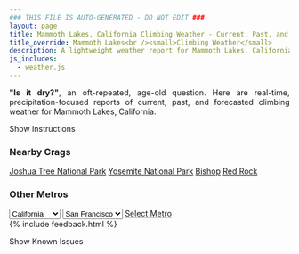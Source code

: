 ```yaml
---
### THIS FILE IS AUTO-GENERATED - DO NOT EDIT ###
layout: page
title: Mammoth Lakes, California Climbing Weather - Current, Past, and Forecasted
title_override: Mammoth Lakes<br /><small>Climbing Weather</small>
description: A lightweight weather report for Mammoth Lakes, California. Optimized for slow internet connections.
js_includes:
  - weather.js
---
```


<section class="measure center lh-copy f5-ns f6 ph2 mv4" style="text-align: justify;">
<strong>"Is it dry?"</strong>, an oft-repeated, age-old question. Here are real-time,
precipitation-focused reports of current, past, and forecasted climbing weather for Mammoth Lakes, California.
</section>

<p id="settings-toggle" class="mw5 b center tc hover-light-red black-70 pointer">Show Instructions</p>
<section id="settings" class="overflow-hidden" style="display:none;">
    <div class="mv2 ph2 center">
        <div class="fn f6 tc pv2">
            <p class="measure lh-copy center"><strong>Show/hide hourly forecasts</strong> by clicking the desired day.</p>
            <hr class="mw5 p0 mv2 o-60 b0 bt b--light-red light-red bg-light-red">
            <p class="measure lh-copy center"><strong>Current and Past conditions</strong> are measured by the nearest weather station. <strong>Forecast conditions</strong> are calculated and polled separately.</p>
            <hr class="mw5 p0 mv2 o-60 b0 bt b--light-red light-red bg-light-red">
            <p class="measure lh-copy center"><strong>Having issues?</strong> Try <a id="clear-cache" class="no-underline relative fancy-link light-red hover-light-red" href="#">clearing the local cache</a>.</p>
            <hr class="mw5 p0 mv2 o-60 b0 bt b--light-red light-red bg-light-red">
            <p class="measure lh-copy center">Weather data sourced from <a class="no-underline fancy-link relative light-red" target="_blank" href="https://www.weather.gov/documentation/services-web-api">weather.gov</a>.</p>
        </div>
    </div>
</section>
<section id="weather" data-crag="mammoth-lakes-california" class="mv4-ns mv3 ph2 center"></section>
<section id="nearby" class="tc lh-copy">
  <h3>Nearby Crags</h3>
<a class="nowrap no-underline fancy-link relative light-red mh3" href="/crags/joshua-tree-national-park-california-weather.html">Joshua Tree National Park</a>
<a class="nowrap no-underline fancy-link relative light-red mh3" href="/crags/yosemite-national-park-california-weather.html">Yosemite National Park</a>
<a class="nowrap no-underline fancy-link relative light-red mh3" href="/crags/bishop-california-weather.html">Bishop</a>
<a class="nowrap no-underline fancy-link relative light-red mh3" href="/crags/red-rock-nevada-weather.html">Red Rock</a>
</section>
<section id="nearby" class="tc lh-copy">
  <h3>Other Metros</h3>
  <select class="ma1 bg-near-white pa2" id="stateSel">
    <option value="Texas">Texas</option>
    <option value="Washington">Washington</option>
    <option value="Colorado">Colorado</option>
    <option value="Tennessee">Tennessee</option>
    <option value="Utah">Utah</option>
    <option value="California" selected>California</option>
  </select>
  <select class="ma1 bg-near-white pa2" id="citySel">
    <option value="San Francisco" selected>San Francisco</option>
    <option value="Los Angeles">Los Angeles</option>
  </select>
  <a id="selectMetro" class="f6 link dim ph3 pv2 ma1 dib white bg-light-red" href="/crags/san-francisco-california-weather.html">Select Metro</a>
  <script>
    var states = [];
    states["Texas"] = "Austin"
    states["Washington"] = "Seattle"
    states["Colorado"] = "Denver"
    states["Tennessee"] = "Nashville"
    states["Utah"] = "Salt Lake City"
    states["California"] = "San Francisco|Los Angeles"
  </script>
</section>
{% include feedback.html %}
<p id="issues-toggle" class="mw5 b center tc hover-light-red black-70 pointer">Show Known Issues</p>
<section id="issues" class="overflow-hidden tc f6">
</section>

<script>
  var weekly_REV_58_16 = {"updated":"2023-04-30T04:24:50+00:00","units":"us","forecastGenerator":"BaselineForecastGenerator","generatedAt":"2023-04-30T07:52:44+00:00","updateTime":"2023-04-30T04:24:50+00:00","validTimes":"2023-04-29T22:00:00+00:00/P7DT6H","elevation":{"unitCode":"wmoUnit:m","value":2784.9576},"periods":[{"number":1,"name":"Overnight","startTime":"2023-04-30T00:00:00-07:00","endTime":"2023-04-30T06:00:00-07:00","isDaytime":false,"temperature":38,"temperatureUnit":"F","temperatureTrend":null,"probabilityOfPrecipitation":{"unitCode":"wmoUnit:percent","value":null},"dewpoint":{"unitCode":"wmoUnit:degC","value":-3.888888888888889},"relativeHumidity":{"unitCode":"wmoUnit:percent","value":51},"windSpeed":"15 mph","windDirection":"SW","icon":"https://api.weather.gov/icons/land/night/bkn?size=medium","shortForecast":"Mostly Cloudy","detailedForecast":"Mostly cloudy, with a low around 38. Southwest wind around 15 mph."},{"number":2,"name":"Sunday","startTime":"2023-04-30T06:00:00-07:00","endTime":"2023-04-30T18:00:00-07:00","isDaytime":true,"temperature":51,"temperatureUnit":"F","temperatureTrend":null,"probabilityOfPrecipitation":{"unitCode":"wmoUnit:percent","value":null},"dewpoint":{"unitCode":"wmoUnit:degC","value":1.1111111111111112},"relativeHumidity":{"unitCode":"wmoUnit:percent","value":55},"windSpeed":"10 to 20 mph","windDirection":"SW","icon":"https://api.weather.gov/icons/land/day/sct?size=medium","shortForecast":"Mostly Sunny","detailedForecast":"Mostly sunny, with a high near 51. Southwest wind 10 to 20 mph, with gusts as high as 30 mph."},{"number":3,"name":"Sunday Night","startTime":"2023-04-30T18:00:00-07:00","endTime":"2023-05-01T06:00:00-07:00","isDaytime":false,"temperature":33,"temperatureUnit":"F","temperatureTrend":null,"probabilityOfPrecipitation":{"unitCode":"wmoUnit:percent","value":null},"dewpoint":{"unitCode":"wmoUnit:degC","value":0.5555555555555556},"relativeHumidity":{"unitCode":"wmoUnit:percent","value":71},"windSpeed":"15 to 20 mph","windDirection":"SW","icon":"https://api.weather.gov/icons/land/night/sct?size=medium","shortForecast":"Partly Cloudy","detailedForecast":"Partly cloudy, with a low around 33. Southwest wind 15 to 20 mph, with gusts as high as 30 mph."},{"number":4,"name":"Monday","startTime":"2023-05-01T06:00:00-07:00","endTime":"2023-05-01T18:00:00-07:00","isDaytime":true,"temperature":41,"temperatureUnit":"F","temperatureTrend":null,"probabilityOfPrecipitation":{"unitCode":"wmoUnit:percent","value":30},"dewpoint":{"unitCode":"wmoUnit:degC","value":-2.7777777777777777},"relativeHumidity":{"unitCode":"wmoUnit:percent","value":70},"windSpeed":"10 to 20 mph","windDirection":"SW","icon":"https://api.weather.gov/icons/land/day/snow,20/snow,30?size=medium","shortForecast":"Chance Snow Showers","detailedForecast":"A chance of snow showers after 11am. Mostly sunny, with a high near 41. Southwest wind 10 to 20 mph, with gusts as high as 30 mph. Chance of precipitation is 30%."},{"number":5,"name":"Monday Night","startTime":"2023-05-01T18:00:00-07:00","endTime":"2023-05-02T06:00:00-07:00","isDaytime":false,"temperature":25,"temperatureUnit":"F","temperatureTrend":null,"probabilityOfPrecipitation":{"unitCode":"wmoUnit:percent","value":30},"dewpoint":{"unitCode":"wmoUnit:degC","value":-5},"relativeHumidity":{"unitCode":"wmoUnit:percent","value":68},"windSpeed":"10 to 20 mph","windDirection":"SW","icon":"https://api.weather.gov/icons/land/night/snow,30?size=medium","shortForecast":"Chance Snow Showers","detailedForecast":"A chance of snow showers. Mostly cloudy, with a low around 25. Southwest wind 10 to 20 mph, with gusts as high as 30 mph. Chance of precipitation is 30%."},{"number":6,"name":"Tuesday","startTime":"2023-05-02T06:00:00-07:00","endTime":"2023-05-02T18:00:00-07:00","isDaytime":true,"temperature":34,"temperatureUnit":"F","temperatureTrend":null,"probabilityOfPrecipitation":{"unitCode":"wmoUnit:percent","value":50},"dewpoint":{"unitCode":"wmoUnit:degC","value":-6.111111111111111},"relativeHumidity":{"unitCode":"wmoUnit:percent","value":64},"windSpeed":"10 mph","windDirection":"S","icon":"https://api.weather.gov/icons/land/day/snow,50?size=medium","shortForecast":"Chance Snow Showers","detailedForecast":"A chance of snow showers. Partly sunny, with a high near 34. South wind around 10 mph, with gusts as high as 20 mph. Chance of precipitation is 50%. New snow accumulation of 1 to 3 inches possible."},{"number":7,"name":"Tuesday Night","startTime":"2023-05-02T18:00:00-07:00","endTime":"2023-05-03T06:00:00-07:00","isDaytime":false,"temperature":24,"temperatureUnit":"F","temperatureTrend":null,"probabilityOfPrecipitation":{"unitCode":"wmoUnit:percent","value":30},"dewpoint":{"unitCode":"wmoUnit:degC","value":-6.111111111111111},"relativeHumidity":{"unitCode":"wmoUnit:percent","value":68},"windSpeed":"5 to 10 mph","windDirection":"S","icon":"https://api.weather.gov/icons/land/night/snow,30?size=medium","shortForecast":"Chance Snow Showers","detailedForecast":"A chance of snow showers. Mostly cloudy, with a low around 24. Chance of precipitation is 30%. New snow accumulation of less than one inch possible."},{"number":8,"name":"Wednesday","startTime":"2023-05-03T06:00:00-07:00","endTime":"2023-05-03T18:00:00-07:00","isDaytime":true,"temperature":38,"temperatureUnit":"F","temperatureTrend":null,"probabilityOfPrecipitation":{"unitCode":"wmoUnit:percent","value":null},"dewpoint":{"unitCode":"wmoUnit:degC","value":-6.666666666666667},"relativeHumidity":{"unitCode":"wmoUnit:percent","value":63},"windSpeed":"5 to 15 mph","windDirection":"SE","icon":"https://api.weather.gov/icons/land/day/snow?size=medium","shortForecast":"Chance Snow Showers","detailedForecast":"A chance of snow showers. Partly sunny, with a high near 38."},{"number":9,"name":"Wednesday Night","startTime":"2023-05-03T18:00:00-07:00","endTime":"2023-05-04T06:00:00-07:00","isDaytime":false,"temperature":25,"temperatureUnit":"F","temperatureTrend":null,"probabilityOfPrecipitation":{"unitCode":"wmoUnit:percent","value":null},"dewpoint":{"unitCode":"wmoUnit:degC","value":-6.111111111111111},"relativeHumidity":{"unitCode":"wmoUnit:percent","value":67},"windSpeed":"5 to 10 mph","windDirection":"SW","icon":"https://api.weather.gov/icons/land/night/snow?size=medium","shortForecast":"Chance Snow Showers","detailedForecast":"A chance of snow showers. Mostly cloudy, with a low around 25. New snow accumulation of less than one inch possible."},{"number":10,"name":"Thursday","startTime":"2023-05-04T06:00:00-07:00","endTime":"2023-05-04T18:00:00-07:00","isDaytime":true,"temperature":33,"temperatureUnit":"F","temperatureTrend":null,"probabilityOfPrecipitation":{"unitCode":"wmoUnit:percent","value":null},"dewpoint":{"unitCode":"wmoUnit:degC","value":-5},"relativeHumidity":{"unitCode":"wmoUnit:percent","value":68},"windSpeed":"5 to 10 mph","windDirection":"W","icon":"https://api.weather.gov/icons/land/day/snow?size=medium","shortForecast":"Snow Showers Likely","detailedForecast":"Snow showers likely. Mostly cloudy, with a high near 33. New snow accumulation of 1 to 3 inches possible."},{"number":11,"name":"Thursday Night","startTime":"2023-05-04T18:00:00-07:00","endTime":"2023-05-05T06:00:00-07:00","isDaytime":false,"temperature":24,"temperatureUnit":"F","temperatureTrend":null,"probabilityOfPrecipitation":{"unitCode":"wmoUnit:percent","value":null},"dewpoint":{"unitCode":"wmoUnit:degC","value":-5},"relativeHumidity":{"unitCode":"wmoUnit:percent","value":74},"windSpeed":"10 mph","windDirection":"SW","icon":"https://api.weather.gov/icons/land/night/snow?size=medium","shortForecast":"Chance Snow Showers","detailedForecast":"A chance of snow showers. Mostly cloudy, with a low around 24. New snow accumulation of less than one inch possible."},{"number":12,"name":"Friday","startTime":"2023-05-05T06:00:00-07:00","endTime":"2023-05-05T18:00:00-07:00","isDaytime":true,"temperature":36,"temperatureUnit":"F","temperatureTrend":null,"probabilityOfPrecipitation":{"unitCode":"wmoUnit:percent","value":null},"dewpoint":{"unitCode":"wmoUnit:degC","value":-3.3333333333333335},"relativeHumidity":{"unitCode":"wmoUnit:percent","value":70},"windSpeed":"10 mph","windDirection":"SW","icon":"https://api.weather.gov/icons/land/day/snow?size=medium","shortForecast":"Chance Snow Showers","detailedForecast":"A chance of snow showers. Partly sunny, with a high near 36."},{"number":13,"name":"Friday Night","startTime":"2023-05-05T18:00:00-07:00","endTime":"2023-05-06T06:00:00-07:00","isDaytime":false,"temperature":26,"temperatureUnit":"F","temperatureTrend":null,"probabilityOfPrecipitation":{"unitCode":"wmoUnit:percent","value":null},"dewpoint":{"unitCode":"wmoUnit:degC","value":-3.3333333333333335},"relativeHumidity":{"unitCode":"wmoUnit:percent","value":74},"windSpeed":"5 to 10 mph","windDirection":"SW","icon":"https://api.weather.gov/icons/land/night/snow/bkn?size=medium","shortForecast":"Slight Chance Snow Showers then Mostly Cloudy","detailedForecast":"A slight chance of snow showers before 11pm. Mostly cloudy, with a low around 26."},{"number":14,"name":"Saturday","startTime":"2023-05-06T06:00:00-07:00","endTime":"2023-05-06T18:00:00-07:00","isDaytime":true,"temperature":43,"temperatureUnit":"F","temperatureTrend":null,"probabilityOfPrecipitation":{"unitCode":"wmoUnit:percent","value":null},"dewpoint":{"unitCode":"wmoUnit:degC","value":-2.7777777777777777},"relativeHumidity":{"unitCode":"wmoUnit:percent","value":63},"windSpeed":"5 to 10 mph","windDirection":"SW","icon":"https://api.weather.gov/icons/land/day/snow?size=medium","shortForecast":"Slight Chance Snow Showers","detailedForecast":"A slight chance of snow showers after 11am. Mostly sunny, with a high near 43."}]}
  var hourly_REV_58_16 = {"@context":["https://geojson.org/geojson-ld/geojson-context.jsonld",{"@version":"1.1","wx":"https://api.weather.gov/ontology#","geo":"http://www.opengis.net/ont/geosparql#","unit":"http://codes.wmo.int/common/unit/","@vocab":"https://api.weather.gov/ontology#"}],"type":"Feature","geometry":{"type":"Polygon","coordinates":[[[-119.0069189,37.6206731],[-119.00196650000001,37.5987474],[-118.974292,37.6026679],[-118.9792389,37.6245941],[-119.0069189,37.6206731]]]},"properties":{"updated":"2023-04-30T08:22:56+00:00","units":"us","forecastGenerator":"HourlyForecastGenerator","generatedAt":"2023-04-30T08:32:01+00:00","updateTime":"2023-04-30T08:22:56+00:00","validTimes":"2023-04-30T02:00:00+00:00/P7DT23H","elevation":{"unitCode":"wmoUnit:m","value":2784.9576},"periods":[{"number":1,"name":"","startTime":"2023-04-30T01:00:00-07:00","endTime":"2023-04-30T02:00:00-07:00","isDaytime":false,"temperature":41,"temperatureUnit":"F","temperatureTrend":null,"probabilityOfPrecipitation":{"unitCode":"wmoUnit:percent","value":0},"dewpoint":{"unitCode":"wmoUnit:degC","value":-3.888888888888889},"relativeHumidity":{"unitCode":"wmoUnit:percent","value":52},"windSpeed":"20 mph","windDirection":"SW","icon":"https://api.weather.gov/icons/land/night/sct,0?size=small","shortForecast":"Partly Cloudy","detailedForecast":""},{"number":2,"name":"","startTime":"2023-04-30T02:00:00-07:00","endTime":"2023-04-30T03:00:00-07:00","isDaytime":false,"temperature":42,"temperatureUnit":"F","temperatureTrend":null,"probabilityOfPrecipitation":{"unitCode":"wmoUnit:percent","value":0},"dewpoint":{"unitCode":"wmoUnit:degC","value":-4.444444444444445},"relativeHumidity":{"unitCode":"wmoUnit:percent","value":49},"windSpeed":"20 mph","windDirection":"SW","icon":"https://api.weather.gov/icons/land/night/bkn,0?size=small","shortForecast":"Mostly Cloudy","detailedForecast":""},{"number":3,"name":"","startTime":"2023-04-30T03:00:00-07:00","endTime":"2023-04-30T04:00:00-07:00","isDaytime":false,"temperature":41,"temperatureUnit":"F","temperatureTrend":null,"probabilityOfPrecipitation":{"unitCode":"wmoUnit:percent","value":0},"dewpoint":{"unitCode":"wmoUnit:degC","value":-4.444444444444445},"relativeHumidity":{"unitCode":"wmoUnit:percent","value":50},"windSpeed":"20 mph","windDirection":"SW","icon":"https://api.weather.gov/icons/land/night/bkn,0?size=small","shortForecast":"Mostly Cloudy","detailedForecast":""},{"number":4,"name":"","startTime":"2023-04-30T04:00:00-07:00","endTime":"2023-04-30T05:00:00-07:00","isDaytime":false,"temperature":41,"temperatureUnit":"F","temperatureTrend":null,"probabilityOfPrecipitation":{"unitCode":"wmoUnit:percent","value":0},"dewpoint":{"unitCode":"wmoUnit:degC","value":-5},"relativeHumidity":{"unitCode":"wmoUnit:percent","value":48},"windSpeed":"20 mph","windDirection":"SW","icon":"https://api.weather.gov/icons/land/night/bkn,0?size=small","shortForecast":"Mostly Cloudy","detailedForecast":""},{"number":5,"name":"","startTime":"2023-04-30T05:00:00-07:00","endTime":"2023-04-30T06:00:00-07:00","isDaytime":false,"temperature":40,"temperatureUnit":"F","temperatureTrend":null,"probabilityOfPrecipitation":{"unitCode":"wmoUnit:percent","value":0},"dewpoint":{"unitCode":"wmoUnit:degC","value":-5.555555555555555},"relativeHumidity":{"unitCode":"wmoUnit:percent","value":48},"windSpeed":"15 mph","windDirection":"SW","icon":"https://api.weather.gov/icons/land/night/bkn,0?size=small","shortForecast":"Mostly Cloudy","detailedForecast":""},{"number":6,"name":"","startTime":"2023-04-30T06:00:00-07:00","endTime":"2023-04-30T07:00:00-07:00","isDaytime":true,"temperature":40,"temperatureUnit":"F","temperatureTrend":null,"probabilityOfPrecipitation":{"unitCode":"wmoUnit:percent","value":0},"dewpoint":{"unitCode":"wmoUnit:degC","value":-5.555555555555555},"relativeHumidity":{"unitCode":"wmoUnit:percent","value":49},"windSpeed":"15 mph","windDirection":"SW","icon":"https://api.weather.gov/icons/land/day/bkn,0?size=small","shortForecast":"Partly Sunny","detailedForecast":""},{"number":7,"name":"","startTime":"2023-04-30T07:00:00-07:00","endTime":"2023-04-30T08:00:00-07:00","isDaytime":true,"temperature":39,"temperatureUnit":"F","temperatureTrend":null,"probabilityOfPrecipitation":{"unitCode":"wmoUnit:percent","value":0},"dewpoint":{"unitCode":"wmoUnit:degC","value":-5.555555555555555},"relativeHumidity":{"unitCode":"wmoUnit:percent","value":51},"windSpeed":"15 mph","windDirection":"SW","icon":"https://api.weather.gov/icons/land/day/bkn,0?size=small","shortForecast":"Partly Sunny","detailedForecast":""},{"number":8,"name":"","startTime":"2023-04-30T08:00:00-07:00","endTime":"2023-04-30T09:00:00-07:00","isDaytime":true,"temperature":43,"temperatureUnit":"F","temperatureTrend":null,"probabilityOfPrecipitation":{"unitCode":"wmoUnit:percent","value":0},"dewpoint":{"unitCode":"wmoUnit:degC","value":-3.888888888888889},"relativeHumidity":{"unitCode":"wmoUnit:percent","value":48},"windSpeed":"10 mph","windDirection":"SW","icon":"https://api.weather.gov/icons/land/day/bkn,0?size=small","shortForecast":"Mostly Cloudy","detailedForecast":""},{"number":9,"name":"","startTime":"2023-04-30T09:00:00-07:00","endTime":"2023-04-30T10:00:00-07:00","isDaytime":true,"temperature":44,"temperatureUnit":"F","temperatureTrend":null,"probabilityOfPrecipitation":{"unitCode":"wmoUnit:percent","value":0},"dewpoint":{"unitCode":"wmoUnit:degC","value":-3.888888888888889},"relativeHumidity":{"unitCode":"wmoUnit:percent","value":46},"windSpeed":"10 mph","windDirection":"SW","icon":"https://api.weather.gov/icons/land/day/bkn,0?size=small","shortForecast":"Mostly Cloudy","detailedForecast":""},{"number":10,"name":"","startTime":"2023-04-30T10:00:00-07:00","endTime":"2023-04-30T11:00:00-07:00","isDaytime":true,"temperature":47,"temperatureUnit":"F","temperatureTrend":null,"probabilityOfPrecipitation":{"unitCode":"wmoUnit:percent","value":0},"dewpoint":{"unitCode":"wmoUnit:degC","value":-3.3333333333333335},"relativeHumidity":{"unitCode":"wmoUnit:percent","value":44},"windSpeed":"10 mph","windDirection":"SW","icon":"https://api.weather.gov/icons/land/day/bkn,0?size=small","shortForecast":"Mostly Cloudy","detailedForecast":""},{"number":11,"name":"","startTime":"2023-04-30T11:00:00-07:00","endTime":"2023-04-30T12:00:00-07:00","isDaytime":true,"temperature":49,"temperatureUnit":"F","temperatureTrend":null,"probabilityOfPrecipitation":{"unitCode":"wmoUnit:percent","value":1},"dewpoint":{"unitCode":"wmoUnit:degC","value":-2.7777777777777777},"relativeHumidity":{"unitCode":"wmoUnit:percent","value":43},"windSpeed":"15 mph","windDirection":"SW","icon":"https://api.weather.gov/icons/land/day/bkn,1?size=small","shortForecast":"Partly Sunny","detailedForecast":""},{"number":12,"name":"","startTime":"2023-04-30T12:00:00-07:00","endTime":"2023-04-30T13:00:00-07:00","isDaytime":true,"temperature":50,"temperatureUnit":"F","temperatureTrend":null,"probabilityOfPrecipitation":{"unitCode":"wmoUnit:percent","value":1},"dewpoint":{"unitCode":"wmoUnit:degC","value":-1.1111111111111112},"relativeHumidity":{"unitCode":"wmoUnit:percent","value":45},"windSpeed":"15 mph","windDirection":"SW","icon":"https://api.weather.gov/icons/land/day/bkn,1?size=small","shortForecast":"Partly Sunny","detailedForecast":""},{"number":13,"name":"","startTime":"2023-04-30T13:00:00-07:00","endTime":"2023-04-30T14:00:00-07:00","isDaytime":true,"temperature":50,"temperatureUnit":"F","temperatureTrend":null,"probabilityOfPrecipitation":{"unitCode":"wmoUnit:percent","value":1},"dewpoint":{"unitCode":"wmoUnit:degC","value":-1.1111111111111112},"relativeHumidity":{"unitCode":"wmoUnit:percent","value":46},"windSpeed":"15 mph","windDirection":"SW","icon":"https://api.weather.gov/icons/land/day/bkn,1?size=small","shortForecast":"Partly Sunny","detailedForecast":""},{"number":14,"name":"","startTime":"2023-04-30T14:00:00-07:00","endTime":"2023-04-30T15:00:00-07:00","isDaytime":true,"temperature":50,"temperatureUnit":"F","temperatureTrend":null,"probabilityOfPrecipitation":{"unitCode":"wmoUnit:percent","value":4},"dewpoint":{"unitCode":"wmoUnit:degC","value":-0.5555555555555556},"relativeHumidity":{"unitCode":"wmoUnit:percent","value":48},"windSpeed":"20 mph","windDirection":"SW","icon":"https://api.weather.gov/icons/land/day/sct,4?size=small","shortForecast":"Mostly Sunny","detailedForecast":""},{"number":15,"name":"","startTime":"2023-04-30T15:00:00-07:00","endTime":"2023-04-30T16:00:00-07:00","isDaytime":true,"temperature":50,"temperatureUnit":"F","temperatureTrend":null,"probabilityOfPrecipitation":{"unitCode":"wmoUnit:percent","value":4},"dewpoint":{"unitCode":"wmoUnit:degC","value":0},"relativeHumidity":{"unitCode":"wmoUnit:percent","value":50},"windSpeed":"20 mph","windDirection":"SW","icon":"https://api.weather.gov/icons/land/day/sct,4?size=small","shortForecast":"Mostly Sunny","detailedForecast":""},{"number":16,"name":"","startTime":"2023-04-30T16:00:00-07:00","endTime":"2023-04-30T17:00:00-07:00","isDaytime":true,"temperature":49,"temperatureUnit":"F","temperatureTrend":null,"probabilityOfPrecipitation":{"unitCode":"wmoUnit:percent","value":4},"dewpoint":{"unitCode":"wmoUnit:degC","value":0.5555555555555556},"relativeHumidity":{"unitCode":"wmoUnit:percent","value":53},"windSpeed":"20 mph","windDirection":"SW","icon":"https://api.weather.gov/icons/land/day/sct,4?size=small","shortForecast":"Mostly Sunny","detailedForecast":""},{"number":17,"name":"","startTime":"2023-04-30T17:00:00-07:00","endTime":"2023-04-30T18:00:00-07:00","isDaytime":true,"temperature":48,"temperatureUnit":"F","temperatureTrend":null,"probabilityOfPrecipitation":{"unitCode":"wmoUnit:percent","value":4},"dewpoint":{"unitCode":"wmoUnit:degC","value":0.5555555555555556},"relativeHumidity":{"unitCode":"wmoUnit:percent","value":55},"windSpeed":"20 mph","windDirection":"SW","icon":"https://api.weather.gov/icons/land/day/sct,4?size=small","shortForecast":"Mostly Sunny","detailedForecast":""},{"number":18,"name":"","startTime":"2023-04-30T18:00:00-07:00","endTime":"2023-04-30T19:00:00-07:00","isDaytime":false,"temperature":47,"temperatureUnit":"F","temperatureTrend":null,"probabilityOfPrecipitation":{"unitCode":"wmoUnit:percent","value":4},"dewpoint":{"unitCode":"wmoUnit:degC","value":0.5555555555555556},"relativeHumidity":{"unitCode":"wmoUnit:percent","value":58},"windSpeed":"20 mph","windDirection":"SW","icon":"https://api.weather.gov/icons/land/night/sct,4?size=small","shortForecast":"Partly Cloudy","detailedForecast":""},{"number":19,"name":"","startTime":"2023-04-30T19:00:00-07:00","endTime":"2023-04-30T20:00:00-07:00","isDaytime":false,"temperature":44,"temperatureUnit":"F","temperatureTrend":null,"probabilityOfPrecipitation":{"unitCode":"wmoUnit:percent","value":4},"dewpoint":{"unitCode":"wmoUnit:degC","value":0},"relativeHumidity":{"unitCode":"wmoUnit:percent","value":62},"windSpeed":"20 mph","windDirection":"SW","icon":"https://api.weather.gov/icons/land/night/sct,4?size=small","shortForecast":"Partly Cloudy","detailedForecast":""},{"number":20,"name":"","startTime":"2023-04-30T20:00:00-07:00","endTime":"2023-04-30T21:00:00-07:00","isDaytime":false,"temperature":42,"temperatureUnit":"F","temperatureTrend":null,"probabilityOfPrecipitation":{"unitCode":"wmoUnit:percent","value":3},"dewpoint":{"unitCode":"wmoUnit:degC","value":0.5555555555555556},"relativeHumidity":{"unitCode":"wmoUnit:percent","value":69},"windSpeed":"20 mph","windDirection":"SW","icon":"https://api.weather.gov/icons/land/night/bkn,3?size=small","shortForecast":"Mostly Cloudy","detailedForecast":""},{"number":21,"name":"","startTime":"2023-04-30T21:00:00-07:00","endTime":"2023-04-30T22:00:00-07:00","isDaytime":false,"temperature":41,"temperatureUnit":"F","temperatureTrend":null,"probabilityOfPrecipitation":{"unitCode":"wmoUnit:percent","value":3},"dewpoint":{"unitCode":"wmoUnit:degC","value":0},"relativeHumidity":{"unitCode":"wmoUnit:percent","value":69},"windSpeed":"20 mph","windDirection":"SW","icon":"https://api.weather.gov/icons/land/night/bkn,3?size=small","shortForecast":"Mostly Cloudy","detailedForecast":""},{"number":22,"name":"","startTime":"2023-04-30T22:00:00-07:00","endTime":"2023-04-30T23:00:00-07:00","isDaytime":false,"temperature":39,"temperatureUnit":"F","temperatureTrend":null,"probabilityOfPrecipitation":{"unitCode":"wmoUnit:percent","value":3},"dewpoint":{"unitCode":"wmoUnit:degC","value":-1.1111111111111112},"relativeHumidity":{"unitCode":"wmoUnit:percent","value":70},"windSpeed":"20 mph","windDirection":"SW","icon":"https://api.weather.gov/icons/land/night/bkn,3?size=small","shortForecast":"Mostly Cloudy","detailedForecast":""},{"number":23,"name":"","startTime":"2023-04-30T23:00:00-07:00","endTime":"2023-05-01T00:00:00-07:00","isDaytime":false,"temperature":39,"temperatureUnit":"F","temperatureTrend":null,"probabilityOfPrecipitation":{"unitCode":"wmoUnit:percent","value":2},"dewpoint":{"unitCode":"wmoUnit:degC","value":-1.1111111111111112},"relativeHumidity":{"unitCode":"wmoUnit:percent","value":70},"windSpeed":"20 mph","windDirection":"SW","icon":"https://api.weather.gov/icons/land/night/sct,2?size=small","shortForecast":"Partly Cloudy","detailedForecast":""},{"number":24,"name":"","startTime":"2023-05-01T00:00:00-07:00","endTime":"2023-05-01T01:00:00-07:00","isDaytime":false,"temperature":38,"temperatureUnit":"F","temperatureTrend":null,"probabilityOfPrecipitation":{"unitCode":"wmoUnit:percent","value":2},"dewpoint":{"unitCode":"wmoUnit:degC","value":-1.6666666666666667},"relativeHumidity":{"unitCode":"wmoUnit:percent","value":70},"windSpeed":"20 mph","windDirection":"SW","icon":"https://api.weather.gov/icons/land/night/sct,2?size=small","shortForecast":"Partly Cloudy","detailedForecast":""},{"number":25,"name":"","startTime":"2023-05-01T01:00:00-07:00","endTime":"2023-05-01T02:00:00-07:00","isDaytime":false,"temperature":37,"temperatureUnit":"F","temperatureTrend":null,"probabilityOfPrecipitation":{"unitCode":"wmoUnit:percent","value":2},"dewpoint":{"unitCode":"wmoUnit:degC","value":-1.6666666666666667},"relativeHumidity":{"unitCode":"wmoUnit:percent","value":72},"windSpeed":"20 mph","windDirection":"SW","icon":"https://api.weather.gov/icons/land/night/sct,2?size=small","shortForecast":"Partly Cloudy","detailedForecast":""},{"number":26,"name":"","startTime":"2023-05-01T02:00:00-07:00","endTime":"2023-05-01T03:00:00-07:00","isDaytime":false,"temperature":37,"temperatureUnit":"F","temperatureTrend":null,"probabilityOfPrecipitation":{"unitCode":"wmoUnit:percent","value":1},"dewpoint":{"unitCode":"wmoUnit:degC","value":-2.2222222222222223},"relativeHumidity":{"unitCode":"wmoUnit:percent","value":71},"windSpeed":"20 mph","windDirection":"SW","icon":"https://api.weather.gov/icons/land/night/bkn,1?size=small","shortForecast":"Mostly Cloudy","detailedForecast":""},{"number":27,"name":"","startTime":"2023-05-01T03:00:00-07:00","endTime":"2023-05-01T04:00:00-07:00","isDaytime":false,"temperature":36,"temperatureUnit":"F","temperatureTrend":null,"probabilityOfPrecipitation":{"unitCode":"wmoUnit:percent","value":1},"dewpoint":{"unitCode":"wmoUnit:degC","value":-2.2222222222222223},"relativeHumidity":{"unitCode":"wmoUnit:percent","value":73},"windSpeed":"20 mph","windDirection":"SW","icon":"https://api.weather.gov/icons/land/night/bkn,1?size=small","shortForecast":"Mostly Cloudy","detailedForecast":""},{"number":28,"name":"","startTime":"2023-05-01T04:00:00-07:00","endTime":"2023-05-01T05:00:00-07:00","isDaytime":false,"temperature":35,"temperatureUnit":"F","temperatureTrend":null,"probabilityOfPrecipitation":{"unitCode":"wmoUnit:percent","value":1},"dewpoint":{"unitCode":"wmoUnit:degC","value":-2.7777777777777777},"relativeHumidity":{"unitCode":"wmoUnit:percent","value":72},"windSpeed":"20 mph","windDirection":"SW","icon":"https://api.weather.gov/icons/land/night/bkn,1?size=small","shortForecast":"Mostly Cloudy","detailedForecast":""},{"number":29,"name":"","startTime":"2023-05-01T05:00:00-07:00","endTime":"2023-05-01T06:00:00-07:00","isDaytime":false,"temperature":35,"temperatureUnit":"F","temperatureTrend":null,"probabilityOfPrecipitation":{"unitCode":"wmoUnit:percent","value":4},"dewpoint":{"unitCode":"wmoUnit:degC","value":-2.7777777777777777},"relativeHumidity":{"unitCode":"wmoUnit:percent","value":72},"windSpeed":"15 mph","windDirection":"SW","icon":"https://api.weather.gov/icons/land/night/bkn,4?size=small","shortForecast":"Mostly Cloudy","detailedForecast":""},{"number":30,"name":"","startTime":"2023-05-01T06:00:00-07:00","endTime":"2023-05-01T07:00:00-07:00","isDaytime":true,"temperature":34,"temperatureUnit":"F","temperatureTrend":null,"probabilityOfPrecipitation":{"unitCode":"wmoUnit:percent","value":4},"dewpoint":{"unitCode":"wmoUnit:degC","value":-3.3333333333333335},"relativeHumidity":{"unitCode":"wmoUnit:percent","value":71},"windSpeed":"15 mph","windDirection":"SW","icon":"https://api.weather.gov/icons/land/day/bkn,4?size=small","shortForecast":"Partly Sunny","detailedForecast":""},{"number":31,"name":"","startTime":"2023-05-01T07:00:00-07:00","endTime":"2023-05-01T08:00:00-07:00","isDaytime":true,"temperature":33,"temperatureUnit":"F","temperatureTrend":null,"probabilityOfPrecipitation":{"unitCode":"wmoUnit:percent","value":4},"dewpoint":{"unitCode":"wmoUnit:degC","value":-4.444444444444445},"relativeHumidity":{"unitCode":"wmoUnit:percent","value":70},"windSpeed":"15 mph","windDirection":"SW","icon":"https://api.weather.gov/icons/land/day/bkn,4?size=small","shortForecast":"Partly Sunny","detailedForecast":""},{"number":32,"name":"","startTime":"2023-05-01T08:00:00-07:00","endTime":"2023-05-01T09:00:00-07:00","isDaytime":true,"temperature":36,"temperatureUnit":"F","temperatureTrend":null,"probabilityOfPrecipitation":{"unitCode":"wmoUnit:percent","value":4},"dewpoint":{"unitCode":"wmoUnit:degC","value":-3.3333333333333335},"relativeHumidity":{"unitCode":"wmoUnit:percent","value":68},"windSpeed":"15 mph","windDirection":"SW","icon":"https://api.weather.gov/icons/land/day/bkn,4?size=small","shortForecast":"Partly Sunny","detailedForecast":""},{"number":33,"name":"","startTime":"2023-05-01T09:00:00-07:00","endTime":"2023-05-01T10:00:00-07:00","isDaytime":true,"temperature":38,"temperatureUnit":"F","temperatureTrend":null,"probabilityOfPrecipitation":{"unitCode":"wmoUnit:percent","value":4},"dewpoint":{"unitCode":"wmoUnit:degC","value":-2.7777777777777777},"relativeHumidity":{"unitCode":"wmoUnit:percent","value":65},"windSpeed":"15 mph","windDirection":"SW","icon":"https://api.weather.gov/icons/land/day/bkn,4?size=small","shortForecast":"Partly Sunny","detailedForecast":""},{"number":34,"name":"","startTime":"2023-05-01T10:00:00-07:00","endTime":"2023-05-01T11:00:00-07:00","isDaytime":true,"temperature":39,"temperatureUnit":"F","temperatureTrend":null,"probabilityOfPrecipitation":{"unitCode":"wmoUnit:percent","value":4},"dewpoint":{"unitCode":"wmoUnit:degC","value":-2.7777777777777777},"relativeHumidity":{"unitCode":"wmoUnit:percent","value":62},"windSpeed":"15 mph","windDirection":"SW","icon":"https://api.weather.gov/icons/land/day/bkn,4?size=small","shortForecast":"Partly Sunny","detailedForecast":""},{"number":35,"name":"","startTime":"2023-05-01T11:00:00-07:00","endTime":"2023-05-01T12:00:00-07:00","isDaytime":true,"temperature":40,"temperatureUnit":"F","temperatureTrend":null,"probabilityOfPrecipitation":{"unitCode":"wmoUnit:percent","value":28},"dewpoint":{"unitCode":"wmoUnit:degC","value":-2.7777777777777777},"relativeHumidity":{"unitCode":"wmoUnit:percent","value":60},"windSpeed":"10 mph","windDirection":"SW","icon":"https://api.weather.gov/icons/land/day/snow,28?size=small","shortForecast":"Chance Snow Showers","detailedForecast":""},{"number":36,"name":"","startTime":"2023-05-01T12:00:00-07:00","endTime":"2023-05-01T13:00:00-07:00","isDaytime":true,"temperature":40,"temperatureUnit":"F","temperatureTrend":null,"probabilityOfPrecipitation":{"unitCode":"wmoUnit:percent","value":28},"dewpoint":{"unitCode":"wmoUnit:degC","value":-2.7777777777777777},"relativeHumidity":{"unitCode":"wmoUnit:percent","value":61},"windSpeed":"10 mph","windDirection":"SW","icon":"https://api.weather.gov/icons/land/day/snow,28?size=small","shortForecast":"Chance Snow Showers","detailedForecast":""},{"number":37,"name":"","startTime":"2023-05-01T13:00:00-07:00","endTime":"2023-05-01T14:00:00-07:00","isDaytime":true,"temperature":39,"temperatureUnit":"F","temperatureTrend":null,"probabilityOfPrecipitation":{"unitCode":"wmoUnit:percent","value":28},"dewpoint":{"unitCode":"wmoUnit:degC","value":-2.7777777777777777},"relativeHumidity":{"unitCode":"wmoUnit:percent","value":63},"windSpeed":"10 mph","windDirection":"SW","icon":"https://api.weather.gov/icons/land/day/snow,28?size=small","shortForecast":"Chance Snow Showers","detailedForecast":""},{"number":38,"name":"","startTime":"2023-05-01T14:00:00-07:00","endTime":"2023-05-01T15:00:00-07:00","isDaytime":true,"temperature":38,"temperatureUnit":"F","temperatureTrend":null,"probabilityOfPrecipitation":{"unitCode":"wmoUnit:percent","value":28},"dewpoint":{"unitCode":"wmoUnit:degC","value":-2.7777777777777777},"relativeHumidity":{"unitCode":"wmoUnit:percent","value":65},"windSpeed":"15 mph","windDirection":"SW","icon":"https://api.weather.gov/icons/land/day/snow,28?size=small","shortForecast":"Chance Snow Showers","detailedForecast":""},{"number":39,"name":"","startTime":"2023-05-01T15:00:00-07:00","endTime":"2023-05-01T16:00:00-07:00","isDaytime":true,"temperature":37,"temperatureUnit":"F","temperatureTrend":null,"probabilityOfPrecipitation":{"unitCode":"wmoUnit:percent","value":28},"dewpoint":{"unitCode":"wmoUnit:degC","value":-2.7777777777777777},"relativeHumidity":{"unitCode":"wmoUnit:percent","value":66},"windSpeed":"15 mph","windDirection":"SW","icon":"https://api.weather.gov/icons/land/day/snow,28?size=small","shortForecast":"Chance Snow Showers","detailedForecast":""},{"number":40,"name":"","startTime":"2023-05-01T16:00:00-07:00","endTime":"2023-05-01T17:00:00-07:00","isDaytime":true,"temperature":36,"temperatureUnit":"F","temperatureTrend":null,"probabilityOfPrecipitation":{"unitCode":"wmoUnit:percent","value":28},"dewpoint":{"unitCode":"wmoUnit:degC","value":-3.3333333333333335},"relativeHumidity":{"unitCode":"wmoUnit:percent","value":67},"windSpeed":"15 mph","windDirection":"SW","icon":"https://api.weather.gov/icons/land/day/snow,28?size=small","shortForecast":"Chance Snow Showers","detailedForecast":""},{"number":41,"name":"","startTime":"2023-05-01T17:00:00-07:00","endTime":"2023-05-01T18:00:00-07:00","isDaytime":true,"temperature":35,"temperatureUnit":"F","temperatureTrend":null,"probabilityOfPrecipitation":{"unitCode":"wmoUnit:percent","value":29},"dewpoint":{"unitCode":"wmoUnit:degC","value":-3.3333333333333335},"relativeHumidity":{"unitCode":"wmoUnit:percent","value":68},"windSpeed":"20 mph","windDirection":"SW","icon":"https://api.weather.gov/icons/land/day/snow,29?size=small","shortForecast":"Chance Snow Showers","detailedForecast":""},{"number":42,"name":"","startTime":"2023-05-01T18:00:00-07:00","endTime":"2023-05-01T19:00:00-07:00","isDaytime":false,"temperature":34,"temperatureUnit":"F","temperatureTrend":null,"probabilityOfPrecipitation":{"unitCode":"wmoUnit:percent","value":29},"dewpoint":{"unitCode":"wmoUnit:degC","value":-3.888888888888889},"relativeHumidity":{"unitCode":"wmoUnit:percent","value":69},"windSpeed":"20 mph","windDirection":"SW","icon":"https://api.weather.gov/icons/land/night/snow,29?size=small","shortForecast":"Chance Snow Showers","detailedForecast":""},{"number":43,"name":"","startTime":"2023-05-01T19:00:00-07:00","endTime":"2023-05-01T20:00:00-07:00","isDaytime":false,"temperature":32,"temperatureUnit":"F","temperatureTrend":null,"probabilityOfPrecipitation":{"unitCode":"wmoUnit:percent","value":29},"dewpoint":{"unitCode":"wmoUnit:degC","value":-4.444444444444445},"relativeHumidity":{"unitCode":"wmoUnit:percent","value":70},"windSpeed":"20 mph","windDirection":"SW","icon":"https://api.weather.gov/icons/land/night/snow,29?size=small","shortForecast":"Chance Snow Showers","detailedForecast":""},{"number":44,"name":"","startTime":"2023-05-01T20:00:00-07:00","endTime":"2023-05-01T21:00:00-07:00","isDaytime":false,"temperature":31,"temperatureUnit":"F","temperatureTrend":null,"probabilityOfPrecipitation":{"unitCode":"wmoUnit:percent","value":29},"dewpoint":{"unitCode":"wmoUnit:degC","value":-5},"relativeHumidity":{"unitCode":"wmoUnit:percent","value":71},"windSpeed":"20 mph","windDirection":"SW","icon":"https://api.weather.gov/icons/land/night/snow,29?size=small","shortForecast":"Chance Snow Showers","detailedForecast":""},{"number":45,"name":"","startTime":"2023-05-01T21:00:00-07:00","endTime":"2023-05-01T22:00:00-07:00","isDaytime":false,"temperature":30,"temperatureUnit":"F","temperatureTrend":null,"probabilityOfPrecipitation":{"unitCode":"wmoUnit:percent","value":29},"dewpoint":{"unitCode":"wmoUnit:degC","value":-5.555555555555555},"relativeHumidity":{"unitCode":"wmoUnit:percent","value":72},"windSpeed":"20 mph","windDirection":"SW","icon":"https://api.weather.gov/icons/land/night/snow,29?size=small","shortForecast":"Chance Snow Showers","detailedForecast":""},{"number":46,"name":"","startTime":"2023-05-01T22:00:00-07:00","endTime":"2023-05-01T23:00:00-07:00","isDaytime":false,"temperature":30,"temperatureUnit":"F","temperatureTrend":null,"probabilityOfPrecipitation":{"unitCode":"wmoUnit:percent","value":29},"dewpoint":{"unitCode":"wmoUnit:degC","value":-5.555555555555555},"relativeHumidity":{"unitCode":"wmoUnit:percent","value":73},"windSpeed":"20 mph","windDirection":"SW","icon":"https://api.weather.gov/icons/land/night/snow,29?size=small","shortForecast":"Chance Snow Showers","detailedForecast":""},{"number":47,"name":"","startTime":"2023-05-01T23:00:00-07:00","endTime":"2023-05-02T00:00:00-07:00","isDaytime":false,"temperature":29,"temperatureUnit":"F","temperatureTrend":null,"probabilityOfPrecipitation":{"unitCode":"wmoUnit:percent","value":36},"dewpoint":{"unitCode":"wmoUnit:degC","value":-6.111111111111111},"relativeHumidity":{"unitCode":"wmoUnit:percent","value":73},"windSpeed":"15 mph","windDirection":"SW","icon":"https://api.weather.gov/icons/land/night/snow,36?size=small","shortForecast":"Chance Snow Showers","detailedForecast":""},{"number":48,"name":"","startTime":"2023-05-02T00:00:00-07:00","endTime":"2023-05-02T01:00:00-07:00","isDaytime":false,"temperature":28,"temperatureUnit":"F","temperatureTrend":null,"probabilityOfPrecipitation":{"unitCode":"wmoUnit:percent","value":36},"dewpoint":{"unitCode":"wmoUnit:degC","value":-6.111111111111111},"relativeHumidity":{"unitCode":"wmoUnit:percent","value":73},"windSpeed":"15 mph","windDirection":"SW","icon":"https://api.weather.gov/icons/land/night/snow,36?size=small","shortForecast":"Chance Snow Showers","detailedForecast":""},{"number":49,"name":"","startTime":"2023-05-02T01:00:00-07:00","endTime":"2023-05-02T02:00:00-07:00","isDaytime":false,"temperature":27,"temperatureUnit":"F","temperatureTrend":null,"probabilityOfPrecipitation":{"unitCode":"wmoUnit:percent","value":36},"dewpoint":{"unitCode":"wmoUnit:degC","value":-7.222222222222222},"relativeHumidity":{"unitCode":"wmoUnit:percent","value":73},"windSpeed":"15 mph","windDirection":"SW","icon":"https://api.weather.gov/icons/land/night/snow,36?size=small","shortForecast":"Chance Snow Showers","detailedForecast":""},{"number":50,"name":"","startTime":"2023-05-02T02:00:00-07:00","endTime":"2023-05-02T03:00:00-07:00","isDaytime":false,"temperature":26,"temperatureUnit":"F","temperatureTrend":null,"probabilityOfPrecipitation":{"unitCode":"wmoUnit:percent","value":36},"dewpoint":{"unitCode":"wmoUnit:degC","value":-7.222222222222222},"relativeHumidity":{"unitCode":"wmoUnit:percent","value":73},"windSpeed":"15 mph","windDirection":"SW","icon":"https://api.weather.gov/icons/land/night/snow,36?size=small","shortForecast":"Chance Snow Showers","detailedForecast":""},{"number":51,"name":"","startTime":"2023-05-02T03:00:00-07:00","endTime":"2023-05-02T04:00:00-07:00","isDaytime":false,"temperature":25,"temperatureUnit":"F","temperatureTrend":null,"probabilityOfPrecipitation":{"unitCode":"wmoUnit:percent","value":36},"dewpoint":{"unitCode":"wmoUnit:degC","value":-7.777777777777778},"relativeHumidity":{"unitCode":"wmoUnit:percent","value":73},"windSpeed":"15 mph","windDirection":"SW","icon":"https://api.weather.gov/icons/land/night/snow,36?size=small","shortForecast":"Chance Snow Showers","detailedForecast":""},{"number":52,"name":"","startTime":"2023-05-02T04:00:00-07:00","endTime":"2023-05-02T05:00:00-07:00","isDaytime":false,"temperature":25,"temperatureUnit":"F","temperatureTrend":null,"probabilityOfPrecipitation":{"unitCode":"wmoUnit:percent","value":36},"dewpoint":{"unitCode":"wmoUnit:degC","value":-8.333333333333334},"relativeHumidity":{"unitCode":"wmoUnit:percent","value":72},"windSpeed":"15 mph","windDirection":"SW","icon":"https://api.weather.gov/icons/land/night/snow,36?size=small","shortForecast":"Chance Snow Showers","detailedForecast":""},{"number":53,"name":"","startTime":"2023-05-02T05:00:00-07:00","endTime":"2023-05-02T06:00:00-07:00","isDaytime":false,"temperature":25,"temperatureUnit":"F","temperatureTrend":null,"probabilityOfPrecipitation":{"unitCode":"wmoUnit:percent","value":41},"dewpoint":{"unitCode":"wmoUnit:degC","value":-8.333333333333334},"relativeHumidity":{"unitCode":"wmoUnit:percent","value":71},"windSpeed":"20 mph","windDirection":"SW","icon":"https://api.weather.gov/icons/land/night/snow,41?size=small","shortForecast":"Chance Snow Showers","detailedForecast":""},{"number":54,"name":"","startTime":"2023-05-02T06:00:00-07:00","endTime":"2023-05-02T07:00:00-07:00","isDaytime":true,"temperature":25,"temperatureUnit":"F","temperatureTrend":null,"probabilityOfPrecipitation":{"unitCode":"wmoUnit:percent","value":41},"dewpoint":{"unitCode":"wmoUnit:degC","value":-8.88888888888889},"relativeHumidity":{"unitCode":"wmoUnit:percent","value":68},"windSpeed":"20 mph","windDirection":"SW","icon":"https://api.weather.gov/icons/land/day/snow,41?size=small","shortForecast":"Chance Snow Showers","detailedForecast":""},{"number":55,"name":"","startTime":"2023-05-02T07:00:00-07:00","endTime":"2023-05-02T08:00:00-07:00","isDaytime":true,"temperature":26,"temperatureUnit":"F","temperatureTrend":null,"probabilityOfPrecipitation":{"unitCode":"wmoUnit:percent","value":41},"dewpoint":{"unitCode":"wmoUnit:degC","value":-9.444444444444445},"relativeHumidity":{"unitCode":"wmoUnit:percent","value":63},"windSpeed":"20 mph","windDirection":"SW","icon":"https://api.weather.gov/icons/land/day/snow,41?size=small","shortForecast":"Chance Snow Showers","detailedForecast":""},{"number":56,"name":"","startTime":"2023-05-02T08:00:00-07:00","endTime":"2023-05-02T09:00:00-07:00","isDaytime":true,"temperature":27,"temperatureUnit":"F","temperatureTrend":null,"probabilityOfPrecipitation":{"unitCode":"wmoUnit:percent","value":41},"dewpoint":{"unitCode":"wmoUnit:degC","value":-9.444444444444445},"relativeHumidity":{"unitCode":"wmoUnit:percent","value":60},"windSpeed":"15 mph","windDirection":"S","icon":"https://api.weather.gov/icons/land/day/snow,41?size=small","shortForecast":"Chance Snow Showers","detailedForecast":""},{"number":57,"name":"","startTime":"2023-05-02T09:00:00-07:00","endTime":"2023-05-02T10:00:00-07:00","isDaytime":true,"temperature":28,"temperatureUnit":"F","temperatureTrend":null,"probabilityOfPrecipitation":{"unitCode":"wmoUnit:percent","value":41},"dewpoint":{"unitCode":"wmoUnit:degC","value":-8.88888888888889},"relativeHumidity":{"unitCode":"wmoUnit:percent","value":58},"windSpeed":"15 mph","windDirection":"S","icon":"https://api.weather.gov/icons/land/day/snow,41?size=small","shortForecast":"Chance Snow Showers","detailedForecast":""},{"number":58,"name":"","startTime":"2023-05-02T10:00:00-07:00","endTime":"2023-05-02T11:00:00-07:00","isDaytime":true,"temperature":30,"temperatureUnit":"F","temperatureTrend":null,"probabilityOfPrecipitation":{"unitCode":"wmoUnit:percent","value":41},"dewpoint":{"unitCode":"wmoUnit:degC","value":-8.333333333333334},"relativeHumidity":{"unitCode":"wmoUnit:percent","value":58},"windSpeed":"15 mph","windDirection":"S","icon":"https://api.weather.gov/icons/land/day/snow,41?size=small","shortForecast":"Chance Snow Showers","detailedForecast":""},{"number":59,"name":"","startTime":"2023-05-02T11:00:00-07:00","endTime":"2023-05-02T12:00:00-07:00","isDaytime":true,"temperature":31,"temperatureUnit":"F","temperatureTrend":null,"probabilityOfPrecipitation":{"unitCode":"wmoUnit:percent","value":63},"dewpoint":{"unitCode":"wmoUnit:degC","value":-7.777777777777778},"relativeHumidity":{"unitCode":"wmoUnit:percent","value":58},"windSpeed":"20 mph","windDirection":"S","icon":"https://api.weather.gov/icons/land/day/snow,63?size=small","shortForecast":"Snow Showers Likely","detailedForecast":""},{"number":60,"name":"","startTime":"2023-05-02T12:00:00-07:00","endTime":"2023-05-02T13:00:00-07:00","isDaytime":true,"temperature":31,"temperatureUnit":"F","temperatureTrend":null,"probabilityOfPrecipitation":{"unitCode":"wmoUnit:percent","value":63},"dewpoint":{"unitCode":"wmoUnit:degC","value":-7.777777777777778},"relativeHumidity":{"unitCode":"wmoUnit:percent","value":58},"windSpeed":"20 mph","windDirection":"S","icon":"https://api.weather.gov/icons/land/day/snow,63?size=small","shortForecast":"Snow Showers Likely","detailedForecast":""},{"number":61,"name":"","startTime":"2023-05-02T13:00:00-07:00","endTime":"2023-05-02T14:00:00-07:00","isDaytime":true,"temperature":31,"temperatureUnit":"F","temperatureTrend":null,"probabilityOfPrecipitation":{"unitCode":"wmoUnit:percent","value":63},"dewpoint":{"unitCode":"wmoUnit:degC","value":-7.222222222222222},"relativeHumidity":{"unitCode":"wmoUnit:percent","value":59},"windSpeed":"20 mph","windDirection":"S","icon":"https://api.weather.gov/icons/land/day/snow,63?size=small","shortForecast":"Snow Showers Likely","detailedForecast":""},{"number":62,"name":"","startTime":"2023-05-02T14:00:00-07:00","endTime":"2023-05-02T15:00:00-07:00","isDaytime":true,"temperature":31,"temperatureUnit":"F","temperatureTrend":null,"probabilityOfPrecipitation":{"unitCode":"wmoUnit:percent","value":63},"dewpoint":{"unitCode":"wmoUnit:degC","value":-7.222222222222222},"relativeHumidity":{"unitCode":"wmoUnit:percent","value":60},"windSpeed":"20 mph","windDirection":"S","icon":"https://api.weather.gov/icons/land/day/snow,63?size=small","shortForecast":"Snow Showers Likely","detailedForecast":""},{"number":63,"name":"","startTime":"2023-05-02T15:00:00-07:00","endTime":"2023-05-02T16:00:00-07:00","isDaytime":true,"temperature":31,"temperatureUnit":"F","temperatureTrend":null,"probabilityOfPrecipitation":{"unitCode":"wmoUnit:percent","value":63},"dewpoint":{"unitCode":"wmoUnit:degC","value":-7.222222222222222},"relativeHumidity":{"unitCode":"wmoUnit:percent","value":62},"windSpeed":"20 mph","windDirection":"S","icon":"https://api.weather.gov/icons/land/day/snow,63?size=small","shortForecast":"Snow Showers Likely","detailedForecast":""},{"number":64,"name":"","startTime":"2023-05-02T16:00:00-07:00","endTime":"2023-05-02T17:00:00-07:00","isDaytime":true,"temperature":30,"temperatureUnit":"F","temperatureTrend":null,"probabilityOfPrecipitation":{"unitCode":"wmoUnit:percent","value":63},"dewpoint":{"unitCode":"wmoUnit:degC","value":-6.666666666666667},"relativeHumidity":{"unitCode":"wmoUnit:percent","value":65},"windSpeed":"20 mph","windDirection":"S","icon":"https://api.weather.gov/icons/land/day/snow,63?size=small","shortForecast":"Snow Showers Likely","detailedForecast":""},{"number":65,"name":"","startTime":"2023-05-02T17:00:00-07:00","endTime":"2023-05-02T18:00:00-07:00","isDaytime":true,"temperature":30,"temperatureUnit":"F","temperatureTrend":null,"probabilityOfPrecipitation":{"unitCode":"wmoUnit:percent","value":46},"dewpoint":{"unitCode":"wmoUnit:degC","value":-6.666666666666667},"relativeHumidity":{"unitCode":"wmoUnit:percent","value":67},"windSpeed":"20 mph","windDirection":"SW","icon":"https://api.weather.gov/icons/land/day/snow,46?size=small","shortForecast":"Chance Snow Showers","detailedForecast":""},{"number":66,"name":"","startTime":"2023-05-02T18:00:00-07:00","endTime":"2023-05-02T19:00:00-07:00","isDaytime":false,"temperature":30,"temperatureUnit":"F","temperatureTrend":null,"probabilityOfPrecipitation":{"unitCode":"wmoUnit:percent","value":46},"dewpoint":{"unitCode":"wmoUnit:degC","value":-6.666666666666667},"relativeHumidity":{"unitCode":"wmoUnit:percent","value":68},"windSpeed":"20 mph","windDirection":"SW","icon":"https://api.weather.gov/icons/land/night/snow,46?size=small","shortForecast":"Chance Snow Showers","detailedForecast":""},{"number":67,"name":"","startTime":"2023-05-02T19:00:00-07:00","endTime":"2023-05-02T20:00:00-07:00","isDaytime":false,"temperature":29,"temperatureUnit":"F","temperatureTrend":null,"probabilityOfPrecipitation":{"unitCode":"wmoUnit:percent","value":46},"dewpoint":{"unitCode":"wmoUnit:degC","value":-6.666666666666667},"relativeHumidity":{"unitCode":"wmoUnit:percent","value":68},"windSpeed":"20 mph","windDirection":"SW","icon":"https://api.weather.gov/icons/land/night/snow,46?size=small","shortForecast":"Chance Snow Showers","detailedForecast":""},{"number":68,"name":"","startTime":"2023-05-02T20:00:00-07:00","endTime":"2023-05-02T21:00:00-07:00","isDaytime":false,"temperature":29,"temperatureUnit":"F","temperatureTrend":null,"probabilityOfPrecipitation":{"unitCode":"wmoUnit:percent","value":46},"dewpoint":{"unitCode":"wmoUnit:degC","value":-6.666666666666667},"relativeHumidity":{"unitCode":"wmoUnit:percent","value":68},"windSpeed":"15 mph","windDirection":"SW","icon":"https://api.weather.gov/icons/land/night/snow,46?size=small","shortForecast":"Chance Snow Showers","detailedForecast":""},{"number":69,"name":"","startTime":"2023-05-02T21:00:00-07:00","endTime":"2023-05-02T22:00:00-07:00","isDaytime":false,"temperature":29,"temperatureUnit":"F","temperatureTrend":null,"probabilityOfPrecipitation":{"unitCode":"wmoUnit:percent","value":46},"dewpoint":{"unitCode":"wmoUnit:degC","value":-6.666666666666667},"relativeHumidity":{"unitCode":"wmoUnit:percent","value":69},"windSpeed":"15 mph","windDirection":"SW","icon":"https://api.weather.gov/icons/land/night/snow,46?size=small","shortForecast":"Chance Snow Showers","detailedForecast":""},{"number":70,"name":"","startTime":"2023-05-02T22:00:00-07:00","endTime":"2023-05-02T23:00:00-07:00","isDaytime":false,"temperature":28,"temperatureUnit":"F","temperatureTrend":null,"probabilityOfPrecipitation":{"unitCode":"wmoUnit:percent","value":46},"dewpoint":{"unitCode":"wmoUnit:degC","value":-6.666666666666667},"relativeHumidity":{"unitCode":"wmoUnit:percent","value":69},"windSpeed":"15 mph","windDirection":"SW","icon":"https://api.weather.gov/icons/land/night/snow,46?size=small","shortForecast":"Chance Snow Showers","detailedForecast":""},{"number":71,"name":"","startTime":"2023-05-02T23:00:00-07:00","endTime":"2023-05-03T00:00:00-07:00","isDaytime":false,"temperature":28,"temperatureUnit":"F","temperatureTrend":null,"probabilityOfPrecipitation":{"unitCode":"wmoUnit:percent","value":39},"dewpoint":{"unitCode":"wmoUnit:degC","value":-7.222222222222222},"relativeHumidity":{"unitCode":"wmoUnit:percent","value":70},"windSpeed":"15 mph","windDirection":"S","icon":"https://api.weather.gov/icons/land/night/snow,39?size=small","shortForecast":"Chance Snow Showers","detailedForecast":""},{"number":72,"name":"","startTime":"2023-05-03T00:00:00-07:00","endTime":"2023-05-03T01:00:00-07:00","isDaytime":false,"temperature":27,"temperatureUnit":"F","temperatureTrend":null,"probabilityOfPrecipitation":{"unitCode":"wmoUnit:percent","value":39},"dewpoint":{"unitCode":"wmoUnit:degC","value":-7.222222222222222},"relativeHumidity":{"unitCode":"wmoUnit:percent","value":71},"windSpeed":"15 mph","windDirection":"S","icon":"https://api.weather.gov/icons/land/night/snow,39?size=small","shortForecast":"Chance Snow Showers","detailedForecast":""},{"number":73,"name":"","startTime":"2023-05-03T01:00:00-07:00","endTime":"2023-05-03T02:00:00-07:00","isDaytime":false,"temperature":27,"temperatureUnit":"F","temperatureTrend":null,"probabilityOfPrecipitation":{"unitCode":"wmoUnit:percent","value":39},"dewpoint":{"unitCode":"wmoUnit:degC","value":-7.222222222222222},"relativeHumidity":{"unitCode":"wmoUnit:percent","value":72},"windSpeed":"15 mph","windDirection":"S","icon":"https://api.weather.gov/icons/land/night/snow,39?size=small","shortForecast":"Chance Snow Showers","detailedForecast":""},{"number":74,"name":"","startTime":"2023-05-03T02:00:00-07:00","endTime":"2023-05-03T03:00:00-07:00","isDaytime":false,"temperature":26,"temperatureUnit":"F","temperatureTrend":null,"probabilityOfPrecipitation":{"unitCode":"wmoUnit:percent","value":39},"dewpoint":{"unitCode":"wmoUnit:degC","value":-7.777777777777778},"relativeHumidity":{"unitCode":"wmoUnit:percent","value":72},"windSpeed":"15 mph","windDirection":"SE","icon":"https://api.weather.gov/icons/land/night/snow,39?size=small","shortForecast":"Chance Snow Showers","detailedForecast":""},{"number":75,"name":"","startTime":"2023-05-03T03:00:00-07:00","endTime":"2023-05-03T04:00:00-07:00","isDaytime":false,"temperature":25,"temperatureUnit":"F","temperatureTrend":null,"probabilityOfPrecipitation":{"unitCode":"wmoUnit:percent","value":39},"dewpoint":{"unitCode":"wmoUnit:degC","value":-8.333333333333334},"relativeHumidity":{"unitCode":"wmoUnit:percent","value":72},"windSpeed":"15 mph","windDirection":"SE","icon":"https://api.weather.gov/icons/land/night/snow,39?size=small","shortForecast":"Chance Snow Showers","detailedForecast":""},{"number":76,"name":"","startTime":"2023-05-03T04:00:00-07:00","endTime":"2023-05-03T05:00:00-07:00","isDaytime":false,"temperature":23,"temperatureUnit":"F","temperatureTrend":null,"probabilityOfPrecipitation":{"unitCode":"wmoUnit:percent","value":39},"dewpoint":{"unitCode":"wmoUnit:degC","value":-9.444444444444445},"relativeHumidity":{"unitCode":"wmoUnit:percent","value":71},"windSpeed":"15 mph","windDirection":"SE","icon":"https://api.weather.gov/icons/land/night/snow,39?size=small","shortForecast":"Chance Snow Showers","detailedForecast":""},{"number":77,"name":"","startTime":"2023-05-03T05:00:00-07:00","endTime":"2023-05-03T06:00:00-07:00","isDaytime":false,"temperature":23,"temperatureUnit":"F","temperatureTrend":null,"probabilityOfPrecipitation":{"unitCode":"wmoUnit:percent","value":25},"dewpoint":{"unitCode":"wmoUnit:degC","value":-9.444444444444445},"relativeHumidity":{"unitCode":"wmoUnit:percent","value":70},"windSpeed":"15 mph","windDirection":"E","icon":"https://api.weather.gov/icons/land/night/snow,25?size=small","shortForecast":"Chance Snow Showers","detailedForecast":""},{"number":78,"name":"","startTime":"2023-05-03T06:00:00-07:00","endTime":"2023-05-03T07:00:00-07:00","isDaytime":true,"temperature":24,"temperatureUnit":"F","temperatureTrend":null,"probabilityOfPrecipitation":{"unitCode":"wmoUnit:percent","value":25},"dewpoint":{"unitCode":"wmoUnit:degC","value":-9.444444444444445},"relativeHumidity":{"unitCode":"wmoUnit:percent","value":69},"windSpeed":"15 mph","windDirection":"E","icon":"https://api.weather.gov/icons/land/day/snow,25?size=small","shortForecast":"Chance Snow Showers","detailedForecast":""},{"number":79,"name":"","startTime":"2023-05-03T07:00:00-07:00","endTime":"2023-05-03T08:00:00-07:00","isDaytime":true,"temperature":26,"temperatureUnit":"F","temperatureTrend":null,"probabilityOfPrecipitation":{"unitCode":"wmoUnit:percent","value":25},"dewpoint":{"unitCode":"wmoUnit:degC","value":-8.333333333333334},"relativeHumidity":{"unitCode":"wmoUnit:percent","value":67},"windSpeed":"15 mph","windDirection":"E","icon":"https://api.weather.gov/icons/land/day/snow,25?size=small","shortForecast":"Chance Snow Showers","detailedForecast":""},{"number":80,"name":"","startTime":"2023-05-03T08:00:00-07:00","endTime":"2023-05-03T09:00:00-07:00","isDaytime":true,"temperature":28,"temperatureUnit":"F","temperatureTrend":null,"probabilityOfPrecipitation":{"unitCode":"wmoUnit:percent","value":25},"dewpoint":{"unitCode":"wmoUnit:degC","value":-7.777777777777778},"relativeHumidity":{"unitCode":"wmoUnit:percent","value":65},"windSpeed":"10 mph","windDirection":"E","icon":"https://api.weather.gov/icons/land/day/snow,25?size=small","shortForecast":"Chance Snow Showers","detailedForecast":""},{"number":81,"name":"","startTime":"2023-05-03T09:00:00-07:00","endTime":"2023-05-03T10:00:00-07:00","isDaytime":true,"temperature":29,"temperatureUnit":"F","temperatureTrend":null,"probabilityOfPrecipitation":{"unitCode":"wmoUnit:percent","value":25},"dewpoint":{"unitCode":"wmoUnit:degC","value":-7.777777777777778},"relativeHumidity":{"unitCode":"wmoUnit:percent","value":63},"windSpeed":"10 mph","windDirection":"E","icon":"https://api.weather.gov/icons/land/day/snow,25?size=small","shortForecast":"Chance Snow Showers","detailedForecast":""},{"number":82,"name":"","startTime":"2023-05-03T10:00:00-07:00","endTime":"2023-05-03T11:00:00-07:00","isDaytime":true,"temperature":31,"temperatureUnit":"F","temperatureTrend":null,"probabilityOfPrecipitation":{"unitCode":"wmoUnit:percent","value":25},"dewpoint":{"unitCode":"wmoUnit:degC","value":-7.222222222222222},"relativeHumidity":{"unitCode":"wmoUnit:percent","value":60},"windSpeed":"10 mph","windDirection":"E","icon":"https://api.weather.gov/icons/land/day/snow,25?size=small","shortForecast":"Chance Snow Showers","detailedForecast":""},{"number":83,"name":"","startTime":"2023-05-03T11:00:00-07:00","endTime":"2023-05-03T12:00:00-07:00","isDaytime":true,"temperature":32,"temperatureUnit":"F","temperatureTrend":null,"probabilityOfPrecipitation":{"unitCode":"wmoUnit:percent","value":42},"dewpoint":{"unitCode":"wmoUnit:degC","value":-7.222222222222222},"relativeHumidity":{"unitCode":"wmoUnit:percent","value":58},"windSpeed":"15 mph","windDirection":"E","icon":"https://api.weather.gov/icons/land/day/snow,42?size=small","shortForecast":"Chance Snow Showers","detailedForecast":""},{"number":84,"name":"","startTime":"2023-05-03T12:00:00-07:00","endTime":"2023-05-03T13:00:00-07:00","isDaytime":true,"temperature":33,"temperatureUnit":"F","temperatureTrend":null,"probabilityOfPrecipitation":{"unitCode":"wmoUnit:percent","value":42},"dewpoint":{"unitCode":"wmoUnit:degC","value":-7.222222222222222},"relativeHumidity":{"unitCode":"wmoUnit:percent","value":56},"windSpeed":"15 mph","windDirection":"E","icon":"https://api.weather.gov/icons/land/day/snow,42?size=small","shortForecast":"Chance Snow Showers","detailedForecast":""},{"number":85,"name":"","startTime":"2023-05-03T13:00:00-07:00","endTime":"2023-05-03T14:00:00-07:00","isDaytime":true,"temperature":34,"temperatureUnit":"F","temperatureTrend":null,"probabilityOfPrecipitation":{"unitCode":"wmoUnit:percent","value":42},"dewpoint":{"unitCode":"wmoUnit:degC","value":-6.666666666666667},"relativeHumidity":{"unitCode":"wmoUnit:percent","value":55},"windSpeed":"15 mph","windDirection":"E","icon":"https://api.weather.gov/icons/land/day/snow,42?size=small","shortForecast":"Chance Snow Showers","detailedForecast":""},{"number":86,"name":"","startTime":"2023-05-03T14:00:00-07:00","endTime":"2023-05-03T15:00:00-07:00","isDaytime":true,"temperature":35,"temperatureUnit":"F","temperatureTrend":null,"probabilityOfPrecipitation":{"unitCode":"wmoUnit:percent","value":42},"dewpoint":{"unitCode":"wmoUnit:degC","value":-6.666666666666667},"relativeHumidity":{"unitCode":"wmoUnit:percent","value":54},"windSpeed":"15 mph","windDirection":"SE","icon":"https://api.weather.gov/icons/land/day/snow,42?size=small","shortForecast":"Chance Snow Showers","detailedForecast":""},{"number":87,"name":"","startTime":"2023-05-03T15:00:00-07:00","endTime":"2023-05-03T16:00:00-07:00","isDaytime":true,"temperature":35,"temperatureUnit":"F","temperatureTrend":null,"probabilityOfPrecipitation":{"unitCode":"wmoUnit:percent","value":42},"dewpoint":{"unitCode":"wmoUnit:degC","value":-6.666666666666667},"relativeHumidity":{"unitCode":"wmoUnit:percent","value":55},"windSpeed":"15 mph","windDirection":"SE","icon":"https://api.weather.gov/icons/land/day/snow,42?size=small","shortForecast":"Chance Snow Showers","detailedForecast":""},{"number":88,"name":"","startTime":"2023-05-03T16:00:00-07:00","endTime":"2023-05-03T17:00:00-07:00","isDaytime":true,"temperature":35,"temperatureUnit":"F","temperatureTrend":null,"probabilityOfPrecipitation":{"unitCode":"wmoUnit:percent","value":42},"dewpoint":{"unitCode":"wmoUnit:degC","value":-6.111111111111111},"relativeHumidity":{"unitCode":"wmoUnit:percent","value":56},"windSpeed":"15 mph","windDirection":"SE","icon":"https://api.weather.gov/icons/land/day/snow,42?size=small","shortForecast":"Chance Snow Showers","detailedForecast":""},{"number":89,"name":"","startTime":"2023-05-03T17:00:00-07:00","endTime":"2023-05-03T18:00:00-07:00","isDaytime":true,"temperature":34,"temperatureUnit":"F","temperatureTrend":null,"probabilityOfPrecipitation":{"unitCode":"wmoUnit:percent","value":36},"dewpoint":{"unitCode":"wmoUnit:degC","value":-6.111111111111111},"relativeHumidity":{"unitCode":"wmoUnit:percent","value":58},"windSpeed":"15 mph","windDirection":"S","icon":"https://api.weather.gov/icons/land/day/snow,36?size=small","shortForecast":"Chance Snow Showers","detailedForecast":""},{"number":90,"name":"","startTime":"2023-05-03T18:00:00-07:00","endTime":"2023-05-03T19:00:00-07:00","isDaytime":false,"temperature":33,"temperatureUnit":"F","temperatureTrend":null,"probabilityOfPrecipitation":{"unitCode":"wmoUnit:percent","value":36},"dewpoint":{"unitCode":"wmoUnit:degC","value":-6.111111111111111},"relativeHumidity":{"unitCode":"wmoUnit:percent","value":60},"windSpeed":"15 mph","windDirection":"S","icon":"https://api.weather.gov/icons/land/night/snow,36?size=small","shortForecast":"Chance Snow Showers","detailedForecast":""},{"number":91,"name":"","startTime":"2023-05-03T19:00:00-07:00","endTime":"2023-05-03T20:00:00-07:00","isDaytime":false,"temperature":32,"temperatureUnit":"F","temperatureTrend":null,"probabilityOfPrecipitation":{"unitCode":"wmoUnit:percent","value":36},"dewpoint":{"unitCode":"wmoUnit:degC","value":-6.666666666666667},"relativeHumidity":{"unitCode":"wmoUnit:percent","value":62},"windSpeed":"15 mph","windDirection":"S","icon":"https://api.weather.gov/icons/land/night/snow,36?size=small","shortForecast":"Chance Snow Showers","detailedForecast":""},{"number":92,"name":"","startTime":"2023-05-03T20:00:00-07:00","endTime":"2023-05-03T21:00:00-07:00","isDaytime":false,"temperature":31,"temperatureUnit":"F","temperatureTrend":null,"probabilityOfPrecipitation":{"unitCode":"wmoUnit:percent","value":36},"dewpoint":{"unitCode":"wmoUnit:degC","value":-6.666666666666667},"relativeHumidity":{"unitCode":"wmoUnit:percent","value":63},"windSpeed":"15 mph","windDirection":"SW","icon":"https://api.weather.gov/icons/land/night/snow,36?size=small","shortForecast":"Chance Snow Showers","detailedForecast":""},{"number":93,"name":"","startTime":"2023-05-03T21:00:00-07:00","endTime":"2023-05-03T22:00:00-07:00","isDaytime":false,"temperature":30,"temperatureUnit":"F","temperatureTrend":null,"probabilityOfPrecipitation":{"unitCode":"wmoUnit:percent","value":36},"dewpoint":{"unitCode":"wmoUnit:degC","value":-6.666666666666667},"relativeHumidity":{"unitCode":"wmoUnit:percent","value":64},"windSpeed":"15 mph","windDirection":"SW","icon":"https://api.weather.gov/icons/land/night/snow,36?size=small","shortForecast":"Chance Snow Showers","detailedForecast":""},{"number":94,"name":"","startTime":"2023-05-03T22:00:00-07:00","endTime":"2023-05-03T23:00:00-07:00","isDaytime":false,"temperature":30,"temperatureUnit":"F","temperatureTrend":null,"probabilityOfPrecipitation":{"unitCode":"wmoUnit:percent","value":36},"dewpoint":{"unitCode":"wmoUnit:degC","value":-7.222222222222222},"relativeHumidity":{"unitCode":"wmoUnit:percent","value":64},"windSpeed":"15 mph","windDirection":"SW","icon":"https://api.weather.gov/icons/land/night/snow,36?size=small","shortForecast":"Chance Snow Showers","detailedForecast":""},{"number":95,"name":"","startTime":"2023-05-03T23:00:00-07:00","endTime":"2023-05-04T00:00:00-07:00","isDaytime":false,"temperature":29,"temperatureUnit":"F","temperatureTrend":null,"probabilityOfPrecipitation":{"unitCode":"wmoUnit:percent","value":37},"dewpoint":{"unitCode":"wmoUnit:degC","value":-7.222222222222222},"relativeHumidity":{"unitCode":"wmoUnit:percent","value":65},"windSpeed":"10 mph","windDirection":"SW","icon":"https://api.weather.gov/icons/land/night/snow,37?size=small","shortForecast":"Chance Snow Showers","detailedForecast":""},{"number":96,"name":"","startTime":"2023-05-04T00:00:00-07:00","endTime":"2023-05-04T01:00:00-07:00","isDaytime":false,"temperature":28,"temperatureUnit":"F","temperatureTrend":null,"probabilityOfPrecipitation":{"unitCode":"wmoUnit:percent","value":37},"dewpoint":{"unitCode":"wmoUnit:degC","value":-7.777777777777778},"relativeHumidity":{"unitCode":"wmoUnit:percent","value":66},"windSpeed":"10 mph","windDirection":"SW","icon":"https://api.weather.gov/icons/land/night/snow,37?size=small","shortForecast":"Chance Snow Showers","detailedForecast":""},{"number":97,"name":"","startTime":"2023-05-04T01:00:00-07:00","endTime":"2023-05-04T02:00:00-07:00","isDaytime":false,"temperature":27,"temperatureUnit":"F","temperatureTrend":null,"probabilityOfPrecipitation":{"unitCode":"wmoUnit:percent","value":37},"dewpoint":{"unitCode":"wmoUnit:degC","value":-8.333333333333334},"relativeHumidity":{"unitCode":"wmoUnit:percent","value":66},"windSpeed":"10 mph","windDirection":"SW","icon":"https://api.weather.gov/icons/land/night/snow,37?size=small","shortForecast":"Chance Snow Showers","detailedForecast":""},{"number":98,"name":"","startTime":"2023-05-04T02:00:00-07:00","endTime":"2023-05-04T03:00:00-07:00","isDaytime":false,"temperature":26,"temperatureUnit":"F","temperatureTrend":null,"probabilityOfPrecipitation":{"unitCode":"wmoUnit:percent","value":37},"dewpoint":{"unitCode":"wmoUnit:degC","value":-8.333333333333334},"relativeHumidity":{"unitCode":"wmoUnit:percent","value":67},"windSpeed":"10 mph","windDirection":"W","icon":"https://api.weather.gov/icons/land/night/snow,37?size=small","shortForecast":"Chance Snow Showers","detailedForecast":""},{"number":99,"name":"","startTime":"2023-05-04T03:00:00-07:00","endTime":"2023-05-04T04:00:00-07:00","isDaytime":false,"temperature":25,"temperatureUnit":"F","temperatureTrend":null,"probabilityOfPrecipitation":{"unitCode":"wmoUnit:percent","value":37},"dewpoint":{"unitCode":"wmoUnit:degC","value":-8.88888888888889},"relativeHumidity":{"unitCode":"wmoUnit:percent","value":68},"windSpeed":"10 mph","windDirection":"W","icon":"https://api.weather.gov/icons/land/night/snow,37?size=small","shortForecast":"Chance Snow Showers","detailedForecast":""},{"number":100,"name":"","startTime":"2023-05-04T04:00:00-07:00","endTime":"2023-05-04T05:00:00-07:00","isDaytime":false,"temperature":25,"temperatureUnit":"F","temperatureTrend":null,"probabilityOfPrecipitation":{"unitCode":"wmoUnit:percent","value":37},"dewpoint":{"unitCode":"wmoUnit:degC","value":-8.88888888888889},"relativeHumidity":{"unitCode":"wmoUnit:percent","value":68},"windSpeed":"10 mph","windDirection":"W","icon":"https://api.weather.gov/icons/land/night/snow,37?size=small","shortForecast":"Chance Snow Showers","detailedForecast":""},{"number":101,"name":"","startTime":"2023-05-04T05:00:00-07:00","endTime":"2023-05-04T06:00:00-07:00","isDaytime":false,"temperature":25,"temperatureUnit":"F","temperatureTrend":null,"probabilityOfPrecipitation":{"unitCode":"wmoUnit:percent","value":38},"dewpoint":{"unitCode":"wmoUnit:degC","value":-8.88888888888889},"relativeHumidity":{"unitCode":"wmoUnit:percent","value":68},"windSpeed":"10 mph","windDirection":"W","icon":"https://api.weather.gov/icons/land/night/snow,38?size=small","shortForecast":"Chance Snow Showers","detailedForecast":""},{"number":102,"name":"","startTime":"2023-05-04T06:00:00-07:00","endTime":"2023-05-04T07:00:00-07:00","isDaytime":true,"temperature":26,"temperatureUnit":"F","temperatureTrend":null,"probabilityOfPrecipitation":{"unitCode":"wmoUnit:percent","value":38},"dewpoint":{"unitCode":"wmoUnit:degC","value":-8.333333333333334},"relativeHumidity":{"unitCode":"wmoUnit:percent","value":67},"windSpeed":"10 mph","windDirection":"W","icon":"https://api.weather.gov/icons/land/day/snow,38?size=small","shortForecast":"Chance Snow Showers","detailedForecast":""},{"number":103,"name":"","startTime":"2023-05-04T07:00:00-07:00","endTime":"2023-05-04T08:00:00-07:00","isDaytime":true,"temperature":27,"temperatureUnit":"F","temperatureTrend":null,"probabilityOfPrecipitation":{"unitCode":"wmoUnit:percent","value":38},"dewpoint":{"unitCode":"wmoUnit:degC","value":-8.333333333333334},"relativeHumidity":{"unitCode":"wmoUnit:percent","value":65},"windSpeed":"10 mph","windDirection":"W","icon":"https://api.weather.gov/icons/land/day/snow,38?size=small","shortForecast":"Chance Snow Showers","detailedForecast":""},{"number":104,"name":"","startTime":"2023-05-04T08:00:00-07:00","endTime":"2023-05-04T09:00:00-07:00","isDaytime":true,"temperature":29,"temperatureUnit":"F","temperatureTrend":null,"probabilityOfPrecipitation":{"unitCode":"wmoUnit:percent","value":38},"dewpoint":{"unitCode":"wmoUnit:degC","value":-7.777777777777778},"relativeHumidity":{"unitCode":"wmoUnit:percent","value":64},"windSpeed":"10 mph","windDirection":"W","icon":"https://api.weather.gov/icons/land/day/snow,38?size=small","shortForecast":"Chance Snow Showers","detailedForecast":""},{"number":105,"name":"","startTime":"2023-05-04T09:00:00-07:00","endTime":"2023-05-04T10:00:00-07:00","isDaytime":true,"temperature":30,"temperatureUnit":"F","temperatureTrend":null,"probabilityOfPrecipitation":{"unitCode":"wmoUnit:percent","value":38},"dewpoint":{"unitCode":"wmoUnit:degC","value":-7.222222222222222},"relativeHumidity":{"unitCode":"wmoUnit:percent","value":63},"windSpeed":"10 mph","windDirection":"W","icon":"https://api.weather.gov/icons/land/day/snow,38?size=small","shortForecast":"Chance Snow Showers","detailedForecast":""},{"number":106,"name":"","startTime":"2023-05-04T10:00:00-07:00","endTime":"2023-05-04T11:00:00-07:00","isDaytime":true,"temperature":31,"temperatureUnit":"F","temperatureTrend":null,"probabilityOfPrecipitation":{"unitCode":"wmoUnit:percent","value":38},"dewpoint":{"unitCode":"wmoUnit:degC","value":-6.666666666666667},"relativeHumidity":{"unitCode":"wmoUnit:percent","value":63},"windSpeed":"10 mph","windDirection":"W","icon":"https://api.weather.gov/icons/land/day/snow,38?size=small","shortForecast":"Chance Snow Showers","detailedForecast":""},{"number":107,"name":"","startTime":"2023-05-04T11:00:00-07:00","endTime":"2023-05-04T12:00:00-07:00","isDaytime":true,"temperature":32,"temperatureUnit":"F","temperatureTrend":null,"probabilityOfPrecipitation":{"unitCode":"wmoUnit:percent","value":69},"dewpoint":{"unitCode":"wmoUnit:degC","value":-6.111111111111111},"relativeHumidity":{"unitCode":"wmoUnit:percent","value":63},"windSpeed":"10 mph","windDirection":"SW","icon":"https://api.weather.gov/icons/land/day/snow,69?size=small","shortForecast":"Snow Showers Likely","detailedForecast":""},{"number":108,"name":"","startTime":"2023-05-04T12:00:00-07:00","endTime":"2023-05-04T13:00:00-07:00","isDaytime":true,"temperature":32,"temperatureUnit":"F","temperatureTrend":null,"probabilityOfPrecipitation":{"unitCode":"wmoUnit:percent","value":69},"dewpoint":{"unitCode":"wmoUnit:degC","value":-5.555555555555555},"relativeHumidity":{"unitCode":"wmoUnit:percent","value":65},"windSpeed":"10 mph","windDirection":"SW","icon":"https://api.weather.gov/icons/land/day/snow,69?size=small","shortForecast":"Snow Showers Likely","detailedForecast":""},{"number":109,"name":"","startTime":"2023-05-04T13:00:00-07:00","endTime":"2023-05-04T14:00:00-07:00","isDaytime":true,"temperature":32,"temperatureUnit":"F","temperatureTrend":null,"probabilityOfPrecipitation":{"unitCode":"wmoUnit:percent","value":69},"dewpoint":{"unitCode":"wmoUnit:degC","value":-5.555555555555555},"relativeHumidity":{"unitCode":"wmoUnit:percent","value":67},"windSpeed":"10 mph","windDirection":"SW","icon":"https://api.weather.gov/icons/land/day/snow,69?size=small","shortForecast":"Snow Showers Likely","detailedForecast":""},{"number":110,"name":"","startTime":"2023-05-04T14:00:00-07:00","endTime":"2023-05-04T15:00:00-07:00","isDaytime":true,"temperature":32,"temperatureUnit":"F","temperatureTrend":null,"probabilityOfPrecipitation":{"unitCode":"wmoUnit:percent","value":69},"dewpoint":{"unitCode":"wmoUnit:degC","value":-5},"relativeHumidity":{"unitCode":"wmoUnit:percent","value":69},"windSpeed":"15 mph","windDirection":"SW","icon":"https://api.weather.gov/icons/land/day/snow,69?size=small","shortForecast":"Snow Showers Likely","detailedForecast":""},{"number":111,"name":"","startTime":"2023-05-04T15:00:00-07:00","endTime":"2023-05-04T16:00:00-07:00","isDaytime":true,"temperature":32,"temperatureUnit":"F","temperatureTrend":null,"probabilityOfPrecipitation":{"unitCode":"wmoUnit:percent","value":69},"dewpoint":{"unitCode":"wmoUnit:degC","value":-5},"relativeHumidity":{"unitCode":"wmoUnit:percent","value":70},"windSpeed":"15 mph","windDirection":"SW","icon":"https://api.weather.gov/icons/land/day/snow,69?size=small","shortForecast":"Snow Showers Likely","detailedForecast":""},{"number":112,"name":"","startTime":"2023-05-04T16:00:00-07:00","endTime":"2023-05-04T17:00:00-07:00","isDaytime":true,"temperature":31,"temperatureUnit":"F","temperatureTrend":null,"probabilityOfPrecipitation":{"unitCode":"wmoUnit:percent","value":69},"dewpoint":{"unitCode":"wmoUnit:degC","value":-5},"relativeHumidity":{"unitCode":"wmoUnit:percent","value":71},"windSpeed":"15 mph","windDirection":"SW","icon":"https://api.weather.gov/icons/land/day/snow,69?size=small","shortForecast":"Snow Showers Likely","detailedForecast":""},{"number":113,"name":"","startTime":"2023-05-04T17:00:00-07:00","endTime":"2023-05-04T18:00:00-07:00","isDaytime":true,"temperature":31,"temperatureUnit":"F","temperatureTrend":null,"probabilityOfPrecipitation":{"unitCode":"wmoUnit:percent","value":44},"dewpoint":{"unitCode":"wmoUnit:degC","value":-5},"relativeHumidity":{"unitCode":"wmoUnit:percent","value":72},"windSpeed":"15 mph","windDirection":"SW","icon":"https://api.weather.gov/icons/land/day/snow,44?size=small","shortForecast":"Chance Snow Showers","detailedForecast":""},{"number":114,"name":"","startTime":"2023-05-04T18:00:00-07:00","endTime":"2023-05-04T19:00:00-07:00","isDaytime":false,"temperature":30,"temperatureUnit":"F","temperatureTrend":null,"probabilityOfPrecipitation":{"unitCode":"wmoUnit:percent","value":44},"dewpoint":{"unitCode":"wmoUnit:degC","value":-5},"relativeHumidity":{"unitCode":"wmoUnit:percent","value":72},"windSpeed":"15 mph","windDirection":"SW","icon":"https://api.weather.gov/icons/land/night/snow,44?size=small","shortForecast":"Chance Snow Showers","detailedForecast":""},{"number":115,"name":"","startTime":"2023-05-04T19:00:00-07:00","endTime":"2023-05-04T20:00:00-07:00","isDaytime":false,"temperature":30,"temperatureUnit":"F","temperatureTrend":null,"probabilityOfPrecipitation":{"unitCode":"wmoUnit:percent","value":44},"dewpoint":{"unitCode":"wmoUnit:degC","value":-5.555555555555555},"relativeHumidity":{"unitCode":"wmoUnit:percent","value":73},"windSpeed":"15 mph","windDirection":"SW","icon":"https://api.weather.gov/icons/land/night/snow,44?size=small","shortForecast":"Chance Snow Showers","detailedForecast":""},{"number":116,"name":"","startTime":"2023-05-04T20:00:00-07:00","endTime":"2023-05-04T21:00:00-07:00","isDaytime":false,"temperature":29,"temperatureUnit":"F","temperatureTrend":null,"probabilityOfPrecipitation":{"unitCode":"wmoUnit:percent","value":44},"dewpoint":{"unitCode":"wmoUnit:degC","value":-6.111111111111111},"relativeHumidity":{"unitCode":"wmoUnit:percent","value":73},"windSpeed":"15 mph","windDirection":"SW","icon":"https://api.weather.gov/icons/land/night/snow,44?size=small","shortForecast":"Chance Snow Showers","detailedForecast":""},{"number":117,"name":"","startTime":"2023-05-04T21:00:00-07:00","endTime":"2023-05-04T22:00:00-07:00","isDaytime":false,"temperature":29,"temperatureUnit":"F","temperatureTrend":null,"probabilityOfPrecipitation":{"unitCode":"wmoUnit:percent","value":44},"dewpoint":{"unitCode":"wmoUnit:degC","value":-6.111111111111111},"relativeHumidity":{"unitCode":"wmoUnit:percent","value":74},"windSpeed":"15 mph","windDirection":"SW","icon":"https://api.weather.gov/icons/land/night/snow,44?size=small","shortForecast":"Chance Snow Showers","detailedForecast":""},{"number":118,"name":"","startTime":"2023-05-04T22:00:00-07:00","endTime":"2023-05-04T23:00:00-07:00","isDaytime":false,"temperature":28,"temperatureUnit":"F","temperatureTrend":null,"probabilityOfPrecipitation":{"unitCode":"wmoUnit:percent","value":44},"dewpoint":{"unitCode":"wmoUnit:degC","value":-5.555555555555555},"relativeHumidity":{"unitCode":"wmoUnit:percent","value":75},"windSpeed":"15 mph","windDirection":"SW","icon":"https://api.weather.gov/icons/land/night/snow,44?size=small","shortForecast":"Chance Snow Showers","detailedForecast":""},{"number":119,"name":"","startTime":"2023-05-04T23:00:00-07:00","endTime":"2023-05-05T00:00:00-07:00","isDaytime":false,"temperature":28,"temperatureUnit":"F","temperatureTrend":null,"probabilityOfPrecipitation":{"unitCode":"wmoUnit:percent","value":27},"dewpoint":{"unitCode":"wmoUnit:degC","value":-6.111111111111111},"relativeHumidity":{"unitCode":"wmoUnit:percent","value":76},"windSpeed":"10 mph","windDirection":"SW","icon":"https://api.weather.gov/icons/land/night/snow,27?size=small","shortForecast":"Chance Snow Showers","detailedForecast":""},{"number":120,"name":"","startTime":"2023-05-05T00:00:00-07:00","endTime":"2023-05-05T01:00:00-07:00","isDaytime":false,"temperature":28,"temperatureUnit":"F","temperatureTrend":null,"probabilityOfPrecipitation":{"unitCode":"wmoUnit:percent","value":27},"dewpoint":{"unitCode":"wmoUnit:degC","value":-6.111111111111111},"relativeHumidity":{"unitCode":"wmoUnit:percent","value":75},"windSpeed":"10 mph","windDirection":"SW","icon":"https://api.weather.gov/icons/land/night/snow,27?size=small","shortForecast":"Chance Snow Showers","detailedForecast":""},{"number":121,"name":"","startTime":"2023-05-05T01:00:00-07:00","endTime":"2023-05-05T02:00:00-07:00","isDaytime":false,"temperature":27,"temperatureUnit":"F","temperatureTrend":null,"probabilityOfPrecipitation":{"unitCode":"wmoUnit:percent","value":27},"dewpoint":{"unitCode":"wmoUnit:degC","value":-6.666666666666667},"relativeHumidity":{"unitCode":"wmoUnit:percent","value":74},"windSpeed":"10 mph","windDirection":"SW","icon":"https://api.weather.gov/icons/land/night/snow,27?size=small","shortForecast":"Chance Snow Showers","detailedForecast":""},{"number":122,"name":"","startTime":"2023-05-05T02:00:00-07:00","endTime":"2023-05-05T03:00:00-07:00","isDaytime":false,"temperature":27,"temperatureUnit":"F","temperatureTrend":null,"probabilityOfPrecipitation":{"unitCode":"wmoUnit:percent","value":27},"dewpoint":{"unitCode":"wmoUnit:degC","value":-7.222222222222222},"relativeHumidity":{"unitCode":"wmoUnit:percent","value":72},"windSpeed":"10 mph","windDirection":"SW","icon":"https://api.weather.gov/icons/land/night/snow,27?size=small","shortForecast":"Chance Snow Showers","detailedForecast":""},{"number":123,"name":"","startTime":"2023-05-05T03:00:00-07:00","endTime":"2023-05-05T04:00:00-07:00","isDaytime":false,"temperature":26,"temperatureUnit":"F","temperatureTrend":null,"probabilityOfPrecipitation":{"unitCode":"wmoUnit:percent","value":27},"dewpoint":{"unitCode":"wmoUnit:degC","value":-7.777777777777778},"relativeHumidity":{"unitCode":"wmoUnit:percent","value":71},"windSpeed":"10 mph","windDirection":"SW","icon":"https://api.weather.gov/icons/land/night/snow,27?size=small","shortForecast":"Chance Snow Showers","detailedForecast":""},{"number":124,"name":"","startTime":"2023-05-05T04:00:00-07:00","endTime":"2023-05-05T05:00:00-07:00","isDaytime":false,"temperature":25,"temperatureUnit":"F","temperatureTrend":null,"probabilityOfPrecipitation":{"unitCode":"wmoUnit:percent","value":27},"dewpoint":{"unitCode":"wmoUnit:degC","value":-8.333333333333334},"relativeHumidity":{"unitCode":"wmoUnit:percent","value":69},"windSpeed":"10 mph","windDirection":"SW","icon":"https://api.weather.gov/icons/land/night/snow,27?size=small","shortForecast":"Chance Snow Showers","detailedForecast":""},{"number":125,"name":"","startTime":"2023-05-05T05:00:00-07:00","endTime":"2023-05-05T06:00:00-07:00","isDaytime":false,"temperature":25,"temperatureUnit":"F","temperatureTrend":null,"probabilityOfPrecipitation":{"unitCode":"wmoUnit:percent","value":27},"dewpoint":{"unitCode":"wmoUnit:degC","value":-8.88888888888889},"relativeHumidity":{"unitCode":"wmoUnit:percent","value":68},"windSpeed":"10 mph","windDirection":"SW","icon":"https://api.weather.gov/icons/land/night/snow,27?size=small","shortForecast":"Chance Snow Showers","detailedForecast":""},{"number":126,"name":"","startTime":"2023-05-05T06:00:00-07:00","endTime":"2023-05-05T07:00:00-07:00","isDaytime":true,"temperature":25,"temperatureUnit":"F","temperatureTrend":null,"probabilityOfPrecipitation":{"unitCode":"wmoUnit:percent","value":27},"dewpoint":{"unitCode":"wmoUnit:degC","value":-8.88888888888889},"relativeHumidity":{"unitCode":"wmoUnit:percent","value":67},"windSpeed":"10 mph","windDirection":"SW","icon":"https://api.weather.gov/icons/land/day/snow,27?size=small","shortForecast":"Chance Snow Showers","detailedForecast":""},{"number":127,"name":"","startTime":"2023-05-05T07:00:00-07:00","endTime":"2023-05-05T08:00:00-07:00","isDaytime":true,"temperature":27,"temperatureUnit":"F","temperatureTrend":null,"probabilityOfPrecipitation":{"unitCode":"wmoUnit:percent","value":27},"dewpoint":{"unitCode":"wmoUnit:degC","value":-8.333333333333334},"relativeHumidity":{"unitCode":"wmoUnit:percent","value":67},"windSpeed":"10 mph","windDirection":"SW","icon":"https://api.weather.gov/icons/land/day/snow,27?size=small","shortForecast":"Chance Snow Showers","detailedForecast":""},{"number":128,"name":"","startTime":"2023-05-05T08:00:00-07:00","endTime":"2023-05-05T09:00:00-07:00","isDaytime":true,"temperature":28,"temperatureUnit":"F","temperatureTrend":null,"probabilityOfPrecipitation":{"unitCode":"wmoUnit:percent","value":27},"dewpoint":{"unitCode":"wmoUnit:degC","value":-7.777777777777778},"relativeHumidity":{"unitCode":"wmoUnit:percent","value":66},"windSpeed":"10 mph","windDirection":"SW","icon":"https://api.weather.gov/icons/land/day/snow,27?size=small","shortForecast":"Chance Snow Showers","detailedForecast":""},{"number":129,"name":"","startTime":"2023-05-05T09:00:00-07:00","endTime":"2023-05-05T10:00:00-07:00","isDaytime":true,"temperature":30,"temperatureUnit":"F","temperatureTrend":null,"probabilityOfPrecipitation":{"unitCode":"wmoUnit:percent","value":27},"dewpoint":{"unitCode":"wmoUnit:degC","value":-7.222222222222222},"relativeHumidity":{"unitCode":"wmoUnit:percent","value":64},"windSpeed":"10 mph","windDirection":"SW","icon":"https://api.weather.gov/icons/land/day/snow,27?size=small","shortForecast":"Chance Snow Showers","detailedForecast":""},{"number":130,"name":"","startTime":"2023-05-05T10:00:00-07:00","endTime":"2023-05-05T11:00:00-07:00","isDaytime":true,"temperature":31,"temperatureUnit":"F","temperatureTrend":null,"probabilityOfPrecipitation":{"unitCode":"wmoUnit:percent","value":27},"dewpoint":{"unitCode":"wmoUnit:degC","value":-6.666666666666667},"relativeHumidity":{"unitCode":"wmoUnit:percent","value":63},"windSpeed":"10 mph","windDirection":"SW","icon":"https://api.weather.gov/icons/land/day/snow,27?size=small","shortForecast":"Chance Snow Showers","detailedForecast":""},{"number":131,"name":"","startTime":"2023-05-05T11:00:00-07:00","endTime":"2023-05-05T12:00:00-07:00","isDaytime":true,"temperature":33,"temperatureUnit":"F","temperatureTrend":null,"probabilityOfPrecipitation":{"unitCode":"wmoUnit:percent","value":49},"dewpoint":{"unitCode":"wmoUnit:degC","value":-6.111111111111111},"relativeHumidity":{"unitCode":"wmoUnit:percent","value":62},"windSpeed":"15 mph","windDirection":"SW","icon":"https://api.weather.gov/icons/land/day/snow,49?size=small","shortForecast":"Chance Snow Showers","detailedForecast":""},{"number":132,"name":"","startTime":"2023-05-05T12:00:00-07:00","endTime":"2023-05-05T13:00:00-07:00","isDaytime":true,"temperature":34,"temperatureUnit":"F","temperatureTrend":null,"probabilityOfPrecipitation":{"unitCode":"wmoUnit:percent","value":49},"dewpoint":{"unitCode":"wmoUnit:degC","value":-5},"relativeHumidity":{"unitCode":"wmoUnit:percent","value":63},"windSpeed":"15 mph","windDirection":"SW","icon":"https://api.weather.gov/icons/land/day/snow,49?size=small","shortForecast":"Chance Snow Showers","detailedForecast":""},{"number":133,"name":"","startTime":"2023-05-05T13:00:00-07:00","endTime":"2023-05-05T14:00:00-07:00","isDaytime":true,"temperature":35,"temperatureUnit":"F","temperatureTrend":null,"probabilityOfPrecipitation":{"unitCode":"wmoUnit:percent","value":49},"dewpoint":{"unitCode":"wmoUnit:degC","value":-4.444444444444445},"relativeHumidity":{"unitCode":"wmoUnit:percent","value":64},"windSpeed":"15 mph","windDirection":"SW","icon":"https://api.weather.gov/icons/land/day/snow,49?size=small","shortForecast":"Chance Snow Showers","detailedForecast":""},{"number":134,"name":"","startTime":"2023-05-05T14:00:00-07:00","endTime":"2023-05-05T15:00:00-07:00","isDaytime":true,"temperature":35,"temperatureUnit":"F","temperatureTrend":null,"probabilityOfPrecipitation":{"unitCode":"wmoUnit:percent","value":49},"dewpoint":{"unitCode":"wmoUnit:degC","value":-4.444444444444445},"relativeHumidity":{"unitCode":"wmoUnit:percent","value":65},"windSpeed":"15 mph","windDirection":"SW","icon":"https://api.weather.gov/icons/land/day/snow,49?size=small","shortForecast":"Chance Snow Showers","detailedForecast":""},{"number":135,"name":"","startTime":"2023-05-05T15:00:00-07:00","endTime":"2023-05-05T16:00:00-07:00","isDaytime":true,"temperature":35,"temperatureUnit":"F","temperatureTrend":null,"probabilityOfPrecipitation":{"unitCode":"wmoUnit:percent","value":49},"dewpoint":{"unitCode":"wmoUnit:degC","value":-3.888888888888889},"relativeHumidity":{"unitCode":"wmoUnit:percent","value":66},"windSpeed":"15 mph","windDirection":"SW","icon":"https://api.weather.gov/icons/land/day/snow,49?size=small","shortForecast":"Chance Snow Showers","detailedForecast":""},{"number":136,"name":"","startTime":"2023-05-05T16:00:00-07:00","endTime":"2023-05-05T17:00:00-07:00","isDaytime":true,"temperature":35,"temperatureUnit":"F","temperatureTrend":null,"probabilityOfPrecipitation":{"unitCode":"wmoUnit:percent","value":49},"dewpoint":{"unitCode":"wmoUnit:degC","value":-3.888888888888889},"relativeHumidity":{"unitCode":"wmoUnit:percent","value":66},"windSpeed":"15 mph","windDirection":"SW","icon":"https://api.weather.gov/icons/land/day/snow,49?size=small","shortForecast":"Chance Snow Showers","detailedForecast":""},{"number":137,"name":"","startTime":"2023-05-05T17:00:00-07:00","endTime":"2023-05-05T18:00:00-07:00","isDaytime":true,"temperature":35,"temperatureUnit":"F","temperatureTrend":null,"probabilityOfPrecipitation":{"unitCode":"wmoUnit:percent","value":29},"dewpoint":{"unitCode":"wmoUnit:degC","value":-3.888888888888889},"relativeHumidity":{"unitCode":"wmoUnit:percent","value":67},"windSpeed":"15 mph","windDirection":"SW","icon":"https://api.weather.gov/icons/land/day/snow,29?size=small","shortForecast":"Chance Snow Showers","detailedForecast":""},{"number":138,"name":"","startTime":"2023-05-05T18:00:00-07:00","endTime":"2023-05-05T19:00:00-07:00","isDaytime":false,"temperature":34,"temperatureUnit":"F","temperatureTrend":null,"probabilityOfPrecipitation":{"unitCode":"wmoUnit:percent","value":29},"dewpoint":{"unitCode":"wmoUnit:degC","value":-3.888888888888889},"relativeHumidity":{"unitCode":"wmoUnit:percent","value":68},"windSpeed":"15 mph","windDirection":"SW","icon":"https://api.weather.gov/icons/land/night/snow,29?size=small","shortForecast":"Chance Snow Showers","detailedForecast":""},{"number":139,"name":"","startTime":"2023-05-05T19:00:00-07:00","endTime":"2023-05-05T20:00:00-07:00","isDaytime":false,"temperature":34,"temperatureUnit":"F","temperatureTrend":null,"probabilityOfPrecipitation":{"unitCode":"wmoUnit:percent","value":29},"dewpoint":{"unitCode":"wmoUnit:degC","value":-3.888888888888889},"relativeHumidity":{"unitCode":"wmoUnit:percent","value":70},"windSpeed":"15 mph","windDirection":"SW","icon":"https://api.weather.gov/icons/land/night/snow,29?size=small","shortForecast":"Chance Snow Showers","detailedForecast":""},{"number":140,"name":"","startTime":"2023-05-05T20:00:00-07:00","endTime":"2023-05-05T21:00:00-07:00","isDaytime":false,"temperature":33,"temperatureUnit":"F","temperatureTrend":null,"probabilityOfPrecipitation":{"unitCode":"wmoUnit:percent","value":29},"dewpoint":{"unitCode":"wmoUnit:degC","value":-3.888888888888889},"relativeHumidity":{"unitCode":"wmoUnit:percent","value":71},"windSpeed":"15 mph","windDirection":"SW","icon":"https://api.weather.gov/icons/land/night/snow,29?size=small","shortForecast":"Chance Snow Showers","detailedForecast":""},{"number":141,"name":"","startTime":"2023-05-05T21:00:00-07:00","endTime":"2023-05-05T22:00:00-07:00","isDaytime":false,"temperature":32,"temperatureUnit":"F","temperatureTrend":null,"probabilityOfPrecipitation":{"unitCode":"wmoUnit:percent","value":29},"dewpoint":{"unitCode":"wmoUnit:degC","value":-4.444444444444445},"relativeHumidity":{"unitCode":"wmoUnit:percent","value":72},"windSpeed":"15 mph","windDirection":"SW","icon":"https://api.weather.gov/icons/land/night/snow,29?size=small","shortForecast":"Chance Snow Showers","detailedForecast":""},{"number":142,"name":"","startTime":"2023-05-05T22:00:00-07:00","endTime":"2023-05-05T23:00:00-07:00","isDaytime":false,"temperature":32,"temperatureUnit":"F","temperatureTrend":null,"probabilityOfPrecipitation":{"unitCode":"wmoUnit:percent","value":29},"dewpoint":{"unitCode":"wmoUnit:degC","value":-4.444444444444445},"relativeHumidity":{"unitCode":"wmoUnit:percent","value":73},"windSpeed":"15 mph","windDirection":"SW","icon":"https://api.weather.gov/icons/land/night/snow,29?size=small","shortForecast":"Chance Snow Showers","detailedForecast":""},{"number":143,"name":"","startTime":"2023-05-05T23:00:00-07:00","endTime":"2023-05-06T00:00:00-07:00","isDaytime":false,"temperature":31,"temperatureUnit":"F","temperatureTrend":null,"probabilityOfPrecipitation":{"unitCode":"wmoUnit:percent","value":18},"dewpoint":{"unitCode":"wmoUnit:degC","value":-5},"relativeHumidity":{"unitCode":"wmoUnit:percent","value":73},"windSpeed":"10 mph","windDirection":"SW","icon":"https://api.weather.gov/icons/land/night/snow,18?size=small","shortForecast":"Slight Chance Snow Showers","detailedForecast":""},{"number":144,"name":"","startTime":"2023-05-06T00:00:00-07:00","endTime":"2023-05-06T01:00:00-07:00","isDaytime":false,"temperature":30,"temperatureUnit":"F","temperatureTrend":null,"probabilityOfPrecipitation":{"unitCode":"wmoUnit:percent","value":18},"dewpoint":{"unitCode":"wmoUnit:degC","value":-5},"relativeHumidity":{"unitCode":"wmoUnit:percent","value":73},"windSpeed":"10 mph","windDirection":"SW","icon":"https://api.weather.gov/icons/land/night/snow,18?size=small","shortForecast":"Slight Chance Snow Showers","detailedForecast":""},{"number":145,"name":"","startTime":"2023-05-06T01:00:00-07:00","endTime":"2023-05-06T02:00:00-07:00","isDaytime":false,"temperature":30,"temperatureUnit":"F","temperatureTrend":null,"probabilityOfPrecipitation":{"unitCode":"wmoUnit:percent","value":18},"dewpoint":{"unitCode":"wmoUnit:degC","value":-5.555555555555555},"relativeHumidity":{"unitCode":"wmoUnit:percent","value":73},"windSpeed":"10 mph","windDirection":"SW","icon":"https://api.weather.gov/icons/land/night/snow,18?size=small","shortForecast":"Slight Chance Snow Showers","detailedForecast":""},{"number":146,"name":"","startTime":"2023-05-06T02:00:00-07:00","endTime":"2023-05-06T03:00:00-07:00","isDaytime":false,"temperature":29,"temperatureUnit":"F","temperatureTrend":null,"probabilityOfPrecipitation":{"unitCode":"wmoUnit:percent","value":18},"dewpoint":{"unitCode":"wmoUnit:degC","value":-6.111111111111111},"relativeHumidity":{"unitCode":"wmoUnit:percent","value":72},"windSpeed":"10 mph","windDirection":"SW","icon":"https://api.weather.gov/icons/land/night/snow,18?size=small","shortForecast":"Slight Chance Snow Showers","detailedForecast":""},{"number":147,"name":"","startTime":"2023-05-06T03:00:00-07:00","endTime":"2023-05-06T04:00:00-07:00","isDaytime":false,"temperature":28,"temperatureUnit":"F","temperatureTrend":null,"probabilityOfPrecipitation":{"unitCode":"wmoUnit:percent","value":18},"dewpoint":{"unitCode":"wmoUnit:degC","value":-6.666666666666667},"relativeHumidity":{"unitCode":"wmoUnit:percent","value":72},"windSpeed":"10 mph","windDirection":"SW","icon":"https://api.weather.gov/icons/land/night/snow,18?size=small","shortForecast":"Slight Chance Snow Showers","detailedForecast":""},{"number":148,"name":"","startTime":"2023-05-06T04:00:00-07:00","endTime":"2023-05-06T05:00:00-07:00","isDaytime":false,"temperature":27,"temperatureUnit":"F","temperatureTrend":null,"probabilityOfPrecipitation":{"unitCode":"wmoUnit:percent","value":18},"dewpoint":{"unitCode":"wmoUnit:degC","value":-7.777777777777778},"relativeHumidity":{"unitCode":"wmoUnit:percent","value":71},"windSpeed":"10 mph","windDirection":"SW","icon":"https://api.weather.gov/icons/land/night/snow,18?size=small","shortForecast":"Slight Chance Snow Showers","detailedForecast":""},{"number":149,"name":"","startTime":"2023-05-06T05:00:00-07:00","endTime":"2023-05-06T06:00:00-07:00","isDaytime":false,"temperature":26,"temperatureUnit":"F","temperatureTrend":null,"probabilityOfPrecipitation":{"unitCode":"wmoUnit:percent","value":22},"dewpoint":{"unitCode":"wmoUnit:degC","value":-7.777777777777778},"relativeHumidity":{"unitCode":"wmoUnit:percent","value":70},"windSpeed":"10 mph","windDirection":"SW","icon":"https://api.weather.gov/icons/land/night/snow,22?size=small","shortForecast":"Slight Chance Snow Showers","detailedForecast":""},{"number":150,"name":"","startTime":"2023-05-06T06:00:00-07:00","endTime":"2023-05-06T07:00:00-07:00","isDaytime":true,"temperature":27,"temperatureUnit":"F","temperatureTrend":null,"probabilityOfPrecipitation":{"unitCode":"wmoUnit:percent","value":22},"dewpoint":{"unitCode":"wmoUnit:degC","value":-8.333333333333334},"relativeHumidity":{"unitCode":"wmoUnit:percent","value":68},"windSpeed":"10 mph","windDirection":"SW","icon":"https://api.weather.gov/icons/land/day/snow,22?size=small","shortForecast":"Slight Chance Snow Showers","detailedForecast":""},{"number":151,"name":"","startTime":"2023-05-06T07:00:00-07:00","endTime":"2023-05-06T08:00:00-07:00","isDaytime":true,"temperature":28,"temperatureUnit":"F","temperatureTrend":null,"probabilityOfPrecipitation":{"unitCode":"wmoUnit:percent","value":22},"dewpoint":{"unitCode":"wmoUnit:degC","value":-7.777777777777778},"relativeHumidity":{"unitCode":"wmoUnit:percent","value":66},"windSpeed":"10 mph","windDirection":"SW","icon":"https://api.weather.gov/icons/land/day/snow,22?size=small","shortForecast":"Slight Chance Snow Showers","detailedForecast":""},{"number":152,"name":"","startTime":"2023-05-06T08:00:00-07:00","endTime":"2023-05-06T09:00:00-07:00","isDaytime":true,"temperature":30,"temperatureUnit":"F","temperatureTrend":null,"probabilityOfPrecipitation":{"unitCode":"wmoUnit:percent","value":22},"dewpoint":{"unitCode":"wmoUnit:degC","value":-7.222222222222222},"relativeHumidity":{"unitCode":"wmoUnit:percent","value":63},"windSpeed":"10 mph","windDirection":"SW","icon":"https://api.weather.gov/icons/land/day/snow,22?size=small","shortForecast":"Slight Chance Snow Showers","detailedForecast":""},{"number":153,"name":"","startTime":"2023-05-06T09:00:00-07:00","endTime":"2023-05-06T10:00:00-07:00","isDaytime":true,"temperature":32,"temperatureUnit":"F","temperatureTrend":null,"probabilityOfPrecipitation":{"unitCode":"wmoUnit:percent","value":22},"dewpoint":{"unitCode":"wmoUnit:degC","value":-6.666666666666667},"relativeHumidity":{"unitCode":"wmoUnit:percent","value":60},"windSpeed":"10 mph","windDirection":"SW","icon":"https://api.weather.gov/icons/land/day/snow,22?size=small","shortForecast":"Slight Chance Snow Showers","detailedForecast":""},{"number":154,"name":"","startTime":"2023-05-06T10:00:00-07:00","endTime":"2023-05-06T11:00:00-07:00","isDaytime":true,"temperature":35,"temperatureUnit":"F","temperatureTrend":null,"probabilityOfPrecipitation":{"unitCode":"wmoUnit:percent","value":22},"dewpoint":{"unitCode":"wmoUnit:degC","value":-5.555555555555555},"relativeHumidity":{"unitCode":"wmoUnit:percent","value":58},"windSpeed":"10 mph","windDirection":"SW","icon":"https://api.weather.gov/icons/land/day/snow,22?size=small","shortForecast":"Slight Chance Snow Showers","detailedForecast":""},{"number":155,"name":"","startTime":"2023-05-06T11:00:00-07:00","endTime":"2023-05-06T12:00:00-07:00","isDaytime":true,"temperature":37,"temperatureUnit":"F","temperatureTrend":null,"probabilityOfPrecipitation":{"unitCode":"wmoUnit:percent","value":32},"dewpoint":{"unitCode":"wmoUnit:degC","value":-5},"relativeHumidity":{"unitCode":"wmoUnit:percent","value":56},"windSpeed":"10 mph","windDirection":"SW","icon":"https://api.weather.gov/icons/land/day/snow,32?size=small","shortForecast":"Chance Snow Showers","detailedForecast":""},{"number":156,"name":"","startTime":"2023-05-06T12:00:00-07:00","endTime":"2023-05-06T13:00:00-07:00","isDaytime":true,"temperature":38,"temperatureUnit":"F","temperatureTrend":null,"probabilityOfPrecipitation":{"unitCode":"wmoUnit:percent","value":32},"dewpoint":{"unitCode":"wmoUnit:degC","value":-5},"relativeHumidity":{"unitCode":"wmoUnit:percent","value":56},"windSpeed":"10 mph","windDirection":"SW","icon":"https://api.weather.gov/icons/land/day/snow,32?size=small","shortForecast":"Chance Snow Showers","detailedForecast":""}]}}
  var crags_config = [
  {
    "name": "Mammoth Lakes",
    "note": "Volcanic tuff to perfect granite.",
    "mountainProject": "https://www.mountainproject.com/area/106064821/mammoth-lakes-area",
    "station": "C2998",
    "office": "REV/58,16",
    "coordinates": [
      -118.967,
      37.647
    ]
  }
]</script>
